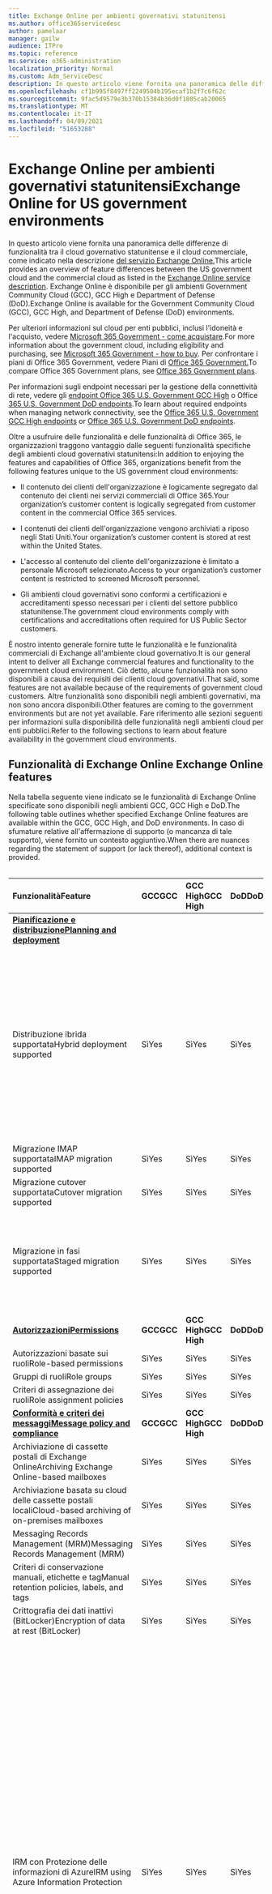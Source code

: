 ```yaml
---
title: Exchange Online per ambienti governativi statunitensi
ms.author: office365servicedesc
author: pamelaar
manager: gailw
audience: ITPro
ms.topic: reference
ms.service: o365-administration
localization_priority: Normal
ms.custom: Adm_ServiceDesc
description: In questo articolo viene fornita una panoramica delle differenze di funzionalità tra il cloud governativo statunitense e il cloud commerciale, come indicato nella descrizione del servizio Exchange Online.
ms.openlocfilehash: cf1b995f8497ff2249504b195ecaf1b2f7c6f62c
ms.sourcegitcommit: 9fac5d9579e3b370b15384b36d0f1805cab20065
ms.translationtype: MT
ms.contentlocale: it-IT
ms.lasthandoff: 04/09/2021
ms.locfileid: "51653288"
---
```

# <a name="exchange-online-for-us-government-environments"></a><span data-ttu-id="5e4b4-103">Exchange Online per ambienti governativi statunitensi</span><span class="sxs-lookup"><span data-stu-id="5e4b4-103">Exchange Online for US government environments</span></span>

<span data-ttu-id="5e4b4-104">In questo articolo viene fornita una panoramica delle differenze di funzionalità tra il cloud governativo statunitense e il cloud commerciale, come indicato nella descrizione [del servizio Exchange Online.](../../exchange-online-service-description/exchange-online-service-description.md)</span><span class="sxs-lookup"><span data-stu-id="5e4b4-104">This article provides an overview of feature differences between the US government cloud and the commercial cloud as listed in the [Exchange Online service description](../../exchange-online-service-description/exchange-online-service-description.md).</span></span> <span data-ttu-id="5e4b4-105">Exchange Online è disponibile per gli ambienti Government Community Cloud (GCC), GCC High e Department of Defense (DoD).</span><span class="sxs-lookup"><span data-stu-id="5e4b4-105">Exchange Online is available for the Government Community Cloud (GCC), GCC High, and Department of Defense (DoD) environments.</span></span>

<span data-ttu-id="5e4b4-106">Per ulteriori informazioni sul cloud per enti pubblici, inclusi l'idoneità e l'acquisto, vedere [Microsoft 365 Government - come acquistare](./microsoft-365-government-how-to-buy.md).</span><span class="sxs-lookup"><span data-stu-id="5e4b4-106">For more information about the government cloud, including eligibility and purchasing, see [Microsoft 365 Government - how to buy](./microsoft-365-government-how-to-buy.md).</span></span> <span data-ttu-id="5e4b4-107">Per confrontare i piani di Office 365 Government, vedere Piani di [Office 365 Government.](https://www.microsoft.com/microsoft-365/government/compare-office-365-government-plans?rtc=1#EligibilityRequirements)</span><span class="sxs-lookup"><span data-stu-id="5e4b4-107">To compare Office 365 Government plans, see [Office 365 Government plans](https://www.microsoft.com/microsoft-365/government/compare-office-365-government-plans?rtc=1#EligibilityRequirements).</span></span>

<span data-ttu-id="5e4b4-108">Per informazioni sugli endpoint necessari per la gestione della connettività di rete, vedere gli [endpoint Office 365 U.S. Government GCC High](/office365/enterprise/office-365-u-s-government-gcc-high-endpoints#sharepoint-online-and-onedrive-for-business) o Office [365 U.S. Government DoD endpoints](/office365/enterprise/office-365-u-s-government-dod-endpoints#sharepoint-online-and-onedrive-for-business).</span><span class="sxs-lookup"><span data-stu-id="5e4b4-108">To learn about required endpoints when managing network connectivity, see the [Office 365 U.S. Government GCC High endpoints](/office365/enterprise/office-365-u-s-government-gcc-high-endpoints#sharepoint-online-and-onedrive-for-business) or [Office 365 U.S. Government DoD endpoints](/office365/enterprise/office-365-u-s-government-dod-endpoints#sharepoint-online-and-onedrive-for-business).</span></span>

<span data-ttu-id="5e4b4-109">Oltre a usufruire delle funzionalità e delle funzionalità di Office 365, le organizzazioni traggono vantaggio dalle seguenti funzionalità specifiche degli ambienti cloud governativi statunitensi:</span><span class="sxs-lookup"><span data-stu-id="5e4b4-109">In addition to enjoying the features and capabilities of Office 365, organizations benefit from the following features unique to the US government cloud environments:</span></span>

- <span data-ttu-id="5e4b4-110">Il contenuto dei clienti dell'organizzazione è logicamente segregato dal contenuto dei clienti nei servizi commerciali di Office 365.</span><span class="sxs-lookup"><span data-stu-id="5e4b4-110">Your organization’s customer content is logically segregated from customer content in the commercial Office 365 services.</span></span>

- <span data-ttu-id="5e4b4-111">I contenuti dei clienti dell'organizzazione vengono archiviati a riposo negli Stati Uniti.</span><span class="sxs-lookup"><span data-stu-id="5e4b4-111">Your organization’s customer content is stored at rest within the United States.</span></span>

- <span data-ttu-id="5e4b4-112">L'accesso al contenuto del cliente dell'organizzazione è limitato a personale Microsoft selezionato.</span><span class="sxs-lookup"><span data-stu-id="5e4b4-112">Access to your organization’s customer content is restricted to screened Microsoft personnel.</span></span>

- <span data-ttu-id="5e4b4-113">Gli ambienti cloud governativi sono conformi a certificazioni e accreditamenti spesso necessari per i clienti del settore pubblico statunitense.</span><span class="sxs-lookup"><span data-stu-id="5e4b4-113">The government cloud environments comply with certifications and accreditations often required for US Public Sector customers.</span></span>

<span data-ttu-id="5e4b4-114">È nostro intento generale fornire tutte le funzionalità e le funzionalità commerciali di Exchange all'ambiente cloud governativo.</span><span class="sxs-lookup"><span data-stu-id="5e4b4-114">It is our general intent to deliver all Exchange commercial features and functionality to the government cloud environment.</span></span> <span data-ttu-id="5e4b4-115">Ciò detto, alcune funzionalità non sono disponibili a causa dei requisiti dei clienti cloud governativi.</span><span class="sxs-lookup"><span data-stu-id="5e4b4-115">That said, some features are not available because of the requirements of government cloud customers.</span></span> <span data-ttu-id="5e4b4-116">Altre funzionalità sono disponibili negli ambienti governativi, ma non sono ancora disponibili.</span><span class="sxs-lookup"><span data-stu-id="5e4b4-116">Other features are coming to the government environments but are not yet available.</span></span> <span data-ttu-id="5e4b4-117">Fare riferimento alle sezioni seguenti per informazioni sulla disponibilità delle funzionalità negli ambienti cloud per enti pubblici.</span><span class="sxs-lookup"><span data-stu-id="5e4b4-117">Refer to the following sections to learn about feature availability in the government cloud environments.</span></span>

## <a name="exchange-online-features"></a><span data-ttu-id="5e4b4-118">Funzionalità di Exchange Online </span><span class="sxs-lookup"><span data-stu-id="5e4b4-118">Exchange Online features</span></span>

<span data-ttu-id="5e4b4-119">Nella tabella seguente viene indicato se le funzionalità di Exchange Online specificate sono disponibili negli ambienti GCC, GCC High e DoD.</span><span class="sxs-lookup"><span data-stu-id="5e4b4-119">The following table outlines whether specified Exchange Online features are available within the GCC, GCC High, and DoD environments.</span></span> <span data-ttu-id="5e4b4-120">In caso di sfumature relative all'affermazione di supporto (o mancanza di tale supporto), viene fornito un contesto aggiuntivo.</span><span class="sxs-lookup"><span data-stu-id="5e4b4-120">When there are nuances regarding the statement of support (or lack thereof), additional context is provided.</span></span><br><br>

| <span data-ttu-id="5e4b4-121">Funzionalità</span><span class="sxs-lookup"><span data-stu-id="5e4b4-121">Feature</span></span> | <span data-ttu-id="5e4b4-122">GCC</span><span class="sxs-lookup"><span data-stu-id="5e4b4-122">GCC</span></span> | <span data-ttu-id="5e4b4-123">GCC High</span><span class="sxs-lookup"><span data-stu-id="5e4b4-123">GCC High</span></span> | <span data-ttu-id="5e4b4-124">DoD</span><span class="sxs-lookup"><span data-stu-id="5e4b4-124">DoD</span></span> | <span data-ttu-id="5e4b4-125">Considerazioni chiave</span><span class="sxs-lookup"><span data-stu-id="5e4b4-125">Key considerations</span></span> |
|:-----|:-----|:-----|:-----|:-----|
|<span data-ttu-id="5e4b4-126">**[Pianificazione e distribuzione](../../exchange-online-service-description/planning-and-deployment.md)**</span><span class="sxs-lookup"><span data-stu-id="5e4b4-126">**[Planning and deployment](../../exchange-online-service-description/planning-and-deployment.md)**</span></span>|||||
|<span data-ttu-id="5e4b4-127">Distribuzione ibrida supportata</span><span class="sxs-lookup"><span data-stu-id="5e4b4-127">Hybrid deployment supported</span></span>|<span data-ttu-id="5e4b4-128">Sì</span><span class="sxs-lookup"><span data-stu-id="5e4b4-128">Yes</span></span>|<span data-ttu-id="5e4b4-129">Sì</span><span class="sxs-lookup"><span data-stu-id="5e4b4-129">Yes</span></span>|<span data-ttu-id="5e4b4-130">Sì</span><span class="sxs-lookup"><span data-stu-id="5e4b4-130">Yes</span></span>|<span data-ttu-id="5e4b4-131">Per la coesistenza con Exchange Server locale, Microsoft richiede l'installazione di almeno un server Accesso client Exchange Server 2013 (o Exchange Server 2016).</span><span class="sxs-lookup"><span data-stu-id="5e4b4-131">For coexistence with Exchange Server on-premises, Microsoft requires installing at least one Exchange Server 2013 Client Access Server (or Exchange Server 2016.).</span></span> <span data-ttu-id="5e4b4-132">Exchange Server 2010 e versioni precedenti non sono supportati.</span><span class="sxs-lookup"><span data-stu-id="5e4b4-132">Exchange Server 2010 and earlier are not supported.</span></span>|
|<span data-ttu-id="5e4b4-133">Migrazione IMAP supportata</span><span class="sxs-lookup"><span data-stu-id="5e4b4-133">IMAP migration supported</span></span>|<span data-ttu-id="5e4b4-134">Sì</span><span class="sxs-lookup"><span data-stu-id="5e4b4-134">Yes</span></span>|<span data-ttu-id="5e4b4-135">Sì</span><span class="sxs-lookup"><span data-stu-id="5e4b4-135">Yes</span></span>|<span data-ttu-id="5e4b4-136">Sì</span><span class="sxs-lookup"><span data-stu-id="5e4b4-136">Yes</span></span>||
|<span data-ttu-id="5e4b4-137">Migrazione cutover supportata</span><span class="sxs-lookup"><span data-stu-id="5e4b4-137">Cutover migration supported</span></span>|<span data-ttu-id="5e4b4-138">Sì</span><span class="sxs-lookup"><span data-stu-id="5e4b4-138">Yes</span></span>|<span data-ttu-id="5e4b4-139">Sì</span><span class="sxs-lookup"><span data-stu-id="5e4b4-139">Yes</span></span>|<span data-ttu-id="5e4b4-140">Sì</span><span class="sxs-lookup"><span data-stu-id="5e4b4-140">Yes</span></span>||
|<span data-ttu-id="5e4b4-141">Migrazione in fasi supportata</span><span class="sxs-lookup"><span data-stu-id="5e4b4-141">Staged migration supported</span></span>|<span data-ttu-id="5e4b4-142">Sì</span><span class="sxs-lookup"><span data-stu-id="5e4b4-142">Yes</span></span>|<span data-ttu-id="5e4b4-143">Sì</span><span class="sxs-lookup"><span data-stu-id="5e4b4-143">Yes</span></span>|<span data-ttu-id="5e4b4-144">Sì</span><span class="sxs-lookup"><span data-stu-id="5e4b4-144">Yes</span></span>|<span data-ttu-id="5e4b4-145">La migrazione GSuite non è supportata per GCC High e DoD.</span><span class="sxs-lookup"><span data-stu-id="5e4b4-145">GSuite migration is not supported for GCC High and DoD.</span></span> <span data-ttu-id="5e4b4-146">Per ulteriori informazioni, vedere <a href="/exchange/mailbox-migration/perform-g-suite-migration">Perform a GSuite migration</a>.</span><span class="sxs-lookup"><span data-stu-id="5e4b4-146">For more information, see <a href="/exchange/mailbox-migration/perform-g-suite-migration">Perform a GSuite migration</a>.</span></span>|
|<span data-ttu-id="5e4b4-147">**[Autorizzazioni](../../exchange-online-service-description/permissions.md)**</span><span class="sxs-lookup"><span data-stu-id="5e4b4-147">**[Permissions](../../exchange-online-service-description/permissions.md)**</span></span>|<span data-ttu-id="5e4b4-148">**GCC**</span><span class="sxs-lookup"><span data-stu-id="5e4b4-148">**GCC**</span></span>|<span data-ttu-id="5e4b4-149">**GCC High**</span><span class="sxs-lookup"><span data-stu-id="5e4b4-149">**GCC High**</span></span>|<span data-ttu-id="5e4b4-150">**DoD**</span><span class="sxs-lookup"><span data-stu-id="5e4b4-150">**DoD**</span></span>|<span data-ttu-id="5e4b4-151">**Considerazioni chiave**</span><span class="sxs-lookup"><span data-stu-id="5e4b4-151">**Key considerations**</span></span>|
|<span data-ttu-id="5e4b4-152">Autorizzazioni basate sui ruoli</span><span class="sxs-lookup"><span data-stu-id="5e4b4-152">Role-based permissions</span></span>|<span data-ttu-id="5e4b4-153">Sì</span><span class="sxs-lookup"><span data-stu-id="5e4b4-153">Yes</span></span>|<span data-ttu-id="5e4b4-154">Sì</span><span class="sxs-lookup"><span data-stu-id="5e4b4-154">Yes</span></span>|<span data-ttu-id="5e4b4-155">Sì</span><span class="sxs-lookup"><span data-stu-id="5e4b4-155">Yes</span></span>||
|<span data-ttu-id="5e4b4-156">Gruppi di ruoli</span><span class="sxs-lookup"><span data-stu-id="5e4b4-156">Role groups</span></span>|<span data-ttu-id="5e4b4-157">Sì</span><span class="sxs-lookup"><span data-stu-id="5e4b4-157">Yes</span></span>|<span data-ttu-id="5e4b4-158">Sì</span><span class="sxs-lookup"><span data-stu-id="5e4b4-158">Yes</span></span>|<span data-ttu-id="5e4b4-159">Sì</span><span class="sxs-lookup"><span data-stu-id="5e4b4-159">Yes</span></span>||
|<span data-ttu-id="5e4b4-160">Criteri di assegnazione dei ruoli</span><span class="sxs-lookup"><span data-stu-id="5e4b4-160">Role assignment policies</span></span>|<span data-ttu-id="5e4b4-161">Sì</span><span class="sxs-lookup"><span data-stu-id="5e4b4-161">Yes</span></span>|<span data-ttu-id="5e4b4-162">Sì</span><span class="sxs-lookup"><span data-stu-id="5e4b4-162">Yes</span></span>|<span data-ttu-id="5e4b4-163">Sì</span><span class="sxs-lookup"><span data-stu-id="5e4b4-163">Yes</span></span>||
|<span data-ttu-id="5e4b4-164">**[Conformità e criteri dei messaggi](../../exchange-online-service-description/message-policy-and-compliance.md)**</span><span class="sxs-lookup"><span data-stu-id="5e4b4-164">**[Message policy and compliance](../../exchange-online-service-description/message-policy-and-compliance.md)**</span></span>|<span data-ttu-id="5e4b4-165">**GCC**</span><span class="sxs-lookup"><span data-stu-id="5e4b4-165">**GCC**</span></span>|<span data-ttu-id="5e4b4-166">**GCC High**</span><span class="sxs-lookup"><span data-stu-id="5e4b4-166">**GCC High**</span></span>|<span data-ttu-id="5e4b4-167">**DoD**</span><span class="sxs-lookup"><span data-stu-id="5e4b4-167">**DoD**</span></span>|<span data-ttu-id="5e4b4-168">**Considerazioni chiave**</span><span class="sxs-lookup"><span data-stu-id="5e4b4-168">**Key considerations**</span></span>|
|<span data-ttu-id="5e4b4-169">Archiviazione di cassette postali di Exchange Online</span><span class="sxs-lookup"><span data-stu-id="5e4b4-169">Archiving Exchange Online-based mailboxes</span></span>|<span data-ttu-id="5e4b4-170">Sì</span><span class="sxs-lookup"><span data-stu-id="5e4b4-170">Yes</span></span>|<span data-ttu-id="5e4b4-171">Sì</span><span class="sxs-lookup"><span data-stu-id="5e4b4-171">Yes</span></span>|<span data-ttu-id="5e4b4-172">Sì</span><span class="sxs-lookup"><span data-stu-id="5e4b4-172">Yes</span></span>||
|<span data-ttu-id="5e4b4-173">Archiviazione basata su cloud delle cassette postali locali</span><span class="sxs-lookup"><span data-stu-id="5e4b4-173">Cloud-based archiving of on-premises mailboxes</span></span>|<span data-ttu-id="5e4b4-174">Sì</span><span class="sxs-lookup"><span data-stu-id="5e4b4-174">Yes</span></span>|<span data-ttu-id="5e4b4-175">Sì</span><span class="sxs-lookup"><span data-stu-id="5e4b4-175">Yes</span></span>|<span data-ttu-id="5e4b4-176">Sì</span><span class="sxs-lookup"><span data-stu-id="5e4b4-176">Yes</span></span>||
|<span data-ttu-id="5e4b4-177">Messaging Records Management (MRM)</span><span class="sxs-lookup"><span data-stu-id="5e4b4-177">Messaging Records Management (MRM)</span></span> |<span data-ttu-id="5e4b4-178">Sì</span><span class="sxs-lookup"><span data-stu-id="5e4b4-178">Yes</span></span>|<span data-ttu-id="5e4b4-179">Sì</span><span class="sxs-lookup"><span data-stu-id="5e4b4-179">Yes</span></span>|<span data-ttu-id="5e4b4-180">Sì</span><span class="sxs-lookup"><span data-stu-id="5e4b4-180">Yes</span></span>||
|<span data-ttu-id="5e4b4-181">Criteri di conservazione manuali, etichette e tag</span><span class="sxs-lookup"><span data-stu-id="5e4b4-181">Manual retention policies, labels, and tags</span></span> |<span data-ttu-id="5e4b4-182">Sì</span><span class="sxs-lookup"><span data-stu-id="5e4b4-182">Yes</span></span>|<span data-ttu-id="5e4b4-183">Sì</span><span class="sxs-lookup"><span data-stu-id="5e4b4-183">Yes</span></span>|<span data-ttu-id="5e4b4-184">Sì</span><span class="sxs-lookup"><span data-stu-id="5e4b4-184">Yes</span></span>||
|<span data-ttu-id="5e4b4-185">Crittografia dei dati inattivi (BitLocker)</span><span class="sxs-lookup"><span data-stu-id="5e4b4-185">Encryption of data at rest (BitLocker)</span></span>|<span data-ttu-id="5e4b4-186">Sì</span><span class="sxs-lookup"><span data-stu-id="5e4b4-186">Yes</span></span>|<span data-ttu-id="5e4b4-187">Sì</span><span class="sxs-lookup"><span data-stu-id="5e4b4-187">Yes</span></span>|<span data-ttu-id="5e4b4-188">Sì</span><span class="sxs-lookup"><span data-stu-id="5e4b4-188">Yes</span></span>||
|<span data-ttu-id="5e4b4-189">IRM con Protezione delle informazioni di Azure</span><span class="sxs-lookup"><span data-stu-id="5e4b4-189">IRM using Azure Information Protection</span></span>|<span data-ttu-id="5e4b4-190">Sì</span><span class="sxs-lookup"><span data-stu-id="5e4b4-190">Yes</span></span>|<span data-ttu-id="5e4b4-191">Sì</span><span class="sxs-lookup"><span data-stu-id="5e4b4-191">Yes</span></span>|<span data-ttu-id="5e4b4-192">Sì</span><span class="sxs-lookup"><span data-stu-id="5e4b4-192">Yes</span></span>|<span data-ttu-id="5e4b4-193">Per ulteriori informazioni sulle limitazioni di AIP in GCC High e DoD, vedere Descrizione del servizio per enti pubblici di <a href="/enterprise-mobility-security/solutions/ems-aip-premium-govt-service-description">Azure Information Protection Premium.</a></span><span class="sxs-lookup"><span data-stu-id="5e4b4-193">For more information regarding limitations of AIP in GCC High and DoD, see <a href="/enterprise-mobility-security/solutions/ems-aip-premium-govt-service-description">Azure Information Protection Premium Government Service Description</a>.</span></span><br><br><span data-ttu-id="5e4b4-194">Azure Information Protection non è incluso in G1/F3, ma può essere acquistato come componente aggiuntivo separato e abiliterà le funzionalità di Information Rights Management (IRM) supportate.</span><span class="sxs-lookup"><span data-stu-id="5e4b4-194">Azure Information Protection is not included in G1/F3, but it can be purchased as a separate add-on and will enable the supported Information Rights Management (IRM) features.</span></span> <span data-ttu-id="5e4b4-195">Alcune funzionalità di Azure Information Protection richiedono un abbonamento a Office 365 ProPlus, che non è incluso in Office 365 Government G1 o Office 365 Government F3.</span><span class="sxs-lookup"><span data-stu-id="5e4b4-195">Some Azure Information Protection features require a subscription to Office 365 ProPlus, which is not included with Office 365 Government G1 or Office 365 Government F3.</span></span>|
|<span data-ttu-id="5e4b4-196">IRM mediante Windows Server AD RMS</span><span class="sxs-lookup"><span data-stu-id="5e4b4-196">IRM using Windows Server AD RMS</span></span>|<span data-ttu-id="5e4b4-197">Sì</span><span class="sxs-lookup"><span data-stu-id="5e4b4-197">Yes</span></span>|<span data-ttu-id="5e4b4-198">Sì</span><span class="sxs-lookup"><span data-stu-id="5e4b4-198">Yes</span></span>|<span data-ttu-id="5e4b4-199">Sì</span><span class="sxs-lookup"><span data-stu-id="5e4b4-199">Yes</span></span>|<span data-ttu-id="5e4b4-200">Windows Server AD RMS è un server locale che deve essere acquistato e gestito separatamente per abilitare le funzionalità IRM supportate.</span><span class="sxs-lookup"><span data-stu-id="5e4b4-200">Windows Server AD RMS is an on-premises server that must be purchased and managed separately to enable the supported IRM features.</span></span>|
|<span data-ttu-id="5e4b4-201">Crittografia dei messaggi di Office 365</span><span class="sxs-lookup"><span data-stu-id="5e4b4-201">Office 365 Message Encryption</span></span>|<span data-ttu-id="5e4b4-202">Sì</span><span class="sxs-lookup"><span data-stu-id="5e4b4-202">Yes</span></span>|<span data-ttu-id="5e4b4-203">Sì</span><span class="sxs-lookup"><span data-stu-id="5e4b4-203">Yes</span></span>|<span data-ttu-id="5e4b4-204">Sì</span><span class="sxs-lookup"><span data-stu-id="5e4b4-204">Yes</span></span>|<span data-ttu-id="5e4b4-205">Vedere Il comportamento della crittografia dei messaggi di Office 365 attraverso i limiti [GCC High/DoD](#office-365-message-encryptionbehavior-across-gcc-highdod-boundary) in questo articolo e Caratteristiche univoche della crittografia dei messaggi di <a href="/microsoft-365/compliance/ome-version-comparison#unique-characteristics-of-office-365-message-encryption-in-a-gcc-high-deployment">Office 365 in</a>una distribuzione GCC High , che documenta le sfumature comportamentali della crittografia dei messaggi di Office 365 quando si inviano messaggi tra utenti GCC High/DoD e non GCC High/DoD.</span><span class="sxs-lookup"><span data-stu-id="5e4b4-205">See [Office 365 Message Encryption behavior across GCC High/DoD boundary](#office-365-message-encryptionbehavior-across-gcc-highdod-boundary) in this article and <a href="/microsoft-365/compliance/ome-version-comparison#unique-characteristics-of-office-365-message-encryption-in-a-gcc-high-deployment">Unique characteristics of Office 365 Message Encryption in a GCC High deployment</a>, which document behavioral nuances of Office 365 Message Encryption when sending messages between GCC High/DoD and non-GCC High/DoD users.</span></span>|
|<span data-ttu-id="5e4b4-206">Customer Key</span><span class="sxs-lookup"><span data-stu-id="5e4b4-206">Customer Key</span></span>|<span data-ttu-id="5e4b4-207">Sì</span><span class="sxs-lookup"><span data-stu-id="5e4b4-207">Yes</span></span>|<span data-ttu-id="5e4b4-208">Sì</span><span class="sxs-lookup"><span data-stu-id="5e4b4-208">Yes</span></span>|<span data-ttu-id="5e4b4-209">Sì</span><span class="sxs-lookup"><span data-stu-id="5e4b4-209">Yes</span></span>|<span data-ttu-id="5e4b4-210">Richiede il piano di servizio G5.</span><span class="sxs-lookup"><span data-stu-id="5e4b4-210">Requires G5 service plan.</span></span>|
|<span data-ttu-id="5e4b4-211">S/MIME</span><span class="sxs-lookup"><span data-stu-id="5e4b4-211">S/MIME</span></span>|<span data-ttu-id="5e4b4-212">Sì</span><span class="sxs-lookup"><span data-stu-id="5e4b4-212">Yes</span></span>|<span data-ttu-id="5e4b4-213">Sì</span><span class="sxs-lookup"><span data-stu-id="5e4b4-213">Yes</span></span>|<span data-ttu-id="5e4b4-214">Sì</span><span class="sxs-lookup"><span data-stu-id="5e4b4-214">Yes</span></span>||
|<span data-ttu-id="5e4b4-215">Archiviazione sul posto e conservazione per controversia legale</span><span class="sxs-lookup"><span data-stu-id="5e4b4-215">In-Place Hold and Litigation Hold</span></span>|<span data-ttu-id="5e4b4-216">Sì</span><span class="sxs-lookup"><span data-stu-id="5e4b4-216">Yes</span></span>|<span data-ttu-id="5e4b4-217">Sì</span><span class="sxs-lookup"><span data-stu-id="5e4b4-217">Yes</span></span>|<span data-ttu-id="5e4b4-218">Sì</span><span class="sxs-lookup"><span data-stu-id="5e4b4-218">Yes</span></span>|<span data-ttu-id="5e4b4-219">Richiede il piano di servizio G3 o G5.</span><span class="sxs-lookup"><span data-stu-id="5e4b4-219">Requires G3 or G5 service plan.</span></span>|
|<span data-ttu-id="5e4b4-220">eDiscovery sul posto</span><span class="sxs-lookup"><span data-stu-id="5e4b4-220">In-Place eDiscovery</span></span>|<span data-ttu-id="5e4b4-221">Sì</span><span class="sxs-lookup"><span data-stu-id="5e4b4-221">Yes</span></span>|<span data-ttu-id="5e4b4-222">Sì</span><span class="sxs-lookup"><span data-stu-id="5e4b4-222">Yes</span></span>|<span data-ttu-id="5e4b4-223">Sì</span><span class="sxs-lookup"><span data-stu-id="5e4b4-223">Yes</span></span>||
|<span data-ttu-id="5e4b4-224">Regole del flusso di posta</span><span class="sxs-lookup"><span data-stu-id="5e4b4-224">Mail flow rules</span></span>|<span data-ttu-id="5e4b4-225">Sì</span><span class="sxs-lookup"><span data-stu-id="5e4b4-225">Yes</span></span>|<span data-ttu-id="5e4b4-226">Sì</span><span class="sxs-lookup"><span data-stu-id="5e4b4-226">Yes</span></span>|<span data-ttu-id="5e4b4-227">Sì</span><span class="sxs-lookup"><span data-stu-id="5e4b4-227">Yes</span></span>||
|<span data-ttu-id="5e4b4-228">Prevenzione della perdita di dati</span><span class="sxs-lookup"><span data-stu-id="5e4b4-228">Data loss prevention</span></span>|<span data-ttu-id="5e4b4-229">Sì</span><span class="sxs-lookup"><span data-stu-id="5e4b4-229">Yes</span></span>|<span data-ttu-id="5e4b4-230">Sì</span><span class="sxs-lookup"><span data-stu-id="5e4b4-230">Yes</span></span>|<span data-ttu-id="5e4b4-231">Sì</span><span class="sxs-lookup"><span data-stu-id="5e4b4-231">Yes</span></span>|<span data-ttu-id="5e4b4-232">Richiede il piano di servizio G3 o G5.</span><span class="sxs-lookup"><span data-stu-id="5e4b4-232">Requires G3 or G5 service plan.</span></span>|
|<span data-ttu-id="5e4b4-233">Inserimento nel journal</span><span class="sxs-lookup"><span data-stu-id="5e4b4-233">Journaling</span></span>|<span data-ttu-id="5e4b4-234">Sì</span><span class="sxs-lookup"><span data-stu-id="5e4b4-234">Yes</span></span>|<span data-ttu-id="5e4b4-235">Sì</span><span class="sxs-lookup"><span data-stu-id="5e4b4-235">Yes</span></span>|<span data-ttu-id="5e4b4-236">Sì</span><span class="sxs-lookup"><span data-stu-id="5e4b4-236">Yes</span></span>||
|<span data-ttu-id="5e4b4-237">**[Protezione dalla posta indesiderata e antimalware](../../exchange-online-service-description/anti-spam-and-anti-malware-protection.md)**</span><span class="sxs-lookup"><span data-stu-id="5e4b4-237">**[Anti-spam and anti-malware protection](../../exchange-online-service-description/anti-spam-and-anti-malware-protection.md)**</span></span>|<span data-ttu-id="5e4b4-238">**GCC**</span><span class="sxs-lookup"><span data-stu-id="5e4b4-238">**GCC**</span></span>|<span data-ttu-id="5e4b4-239">**GCC High**</span><span class="sxs-lookup"><span data-stu-id="5e4b4-239">**GCC High**</span></span>|<span data-ttu-id="5e4b4-240">**DoD**</span><span class="sxs-lookup"><span data-stu-id="5e4b4-240">**DoD**</span></span>|<span data-ttu-id="5e4b4-241">**Considerazioni chiave**</span><span class="sxs-lookup"><span data-stu-id="5e4b4-241">**Key considerations**</span></span>|
|<span data-ttu-id="5e4b4-242">Protezione da posta indesiderata integrata</span><span class="sxs-lookup"><span data-stu-id="5e4b4-242">Built-in anti-spam protection</span></span>|<span data-ttu-id="5e4b4-243">Sì</span><span class="sxs-lookup"><span data-stu-id="5e4b4-243">Yes</span></span>|<span data-ttu-id="5e4b4-244">Sì</span><span class="sxs-lookup"><span data-stu-id="5e4b4-244">Yes</span></span>|<span data-ttu-id="5e4b4-245">Sì</span><span class="sxs-lookup"><span data-stu-id="5e4b4-245">Yes</span></span>||
|<span data-ttu-id="5e4b4-246">Customize anti-spam policies</span><span class="sxs-lookup"><span data-stu-id="5e4b4-246">Customize anti-spam policies</span></span>|<span data-ttu-id="5e4b4-247">Sì</span><span class="sxs-lookup"><span data-stu-id="5e4b4-247">Yes</span></span>|<span data-ttu-id="5e4b4-248">Sì</span><span class="sxs-lookup"><span data-stu-id="5e4b4-248">Yes</span></span>|<span data-ttu-id="5e4b4-249">Sì</span><span class="sxs-lookup"><span data-stu-id="5e4b4-249">Yes</span></span>||
|<span data-ttu-id="5e4b4-250">Protezione antimalware integrata</span><span class="sxs-lookup"><span data-stu-id="5e4b4-250">Built-in anti-malware protection</span></span>|<span data-ttu-id="5e4b4-251">Sì</span><span class="sxs-lookup"><span data-stu-id="5e4b4-251">Yes</span></span>|<span data-ttu-id="5e4b4-252">Sì</span><span class="sxs-lookup"><span data-stu-id="5e4b4-252">Yes</span></span>|<span data-ttu-id="5e4b4-253">Sì</span><span class="sxs-lookup"><span data-stu-id="5e4b4-253">Yes</span></span>||
|<span data-ttu-id="5e4b4-254">Customize anti-malware policies</span><span class="sxs-lookup"><span data-stu-id="5e4b4-254">Customize anti-malware policies</span></span>|<span data-ttu-id="5e4b4-255">Sì</span><span class="sxs-lookup"><span data-stu-id="5e4b4-255">Yes</span></span>|<span data-ttu-id="5e4b4-256">Sì</span><span class="sxs-lookup"><span data-stu-id="5e4b4-256">Yes</span></span>|<span data-ttu-id="5e4b4-257">Sì</span><span class="sxs-lookup"><span data-stu-id="5e4b4-257">Yes</span></span>||
|<span data-ttu-id="5e4b4-258">Quarantena - gestione da parte dell'amministrazione</span><span class="sxs-lookup"><span data-stu-id="5e4b4-258">Quarantine - administrator management</span></span>|<span data-ttu-id="5e4b4-259">Sì</span><span class="sxs-lookup"><span data-stu-id="5e4b4-259">Yes</span></span>|<span data-ttu-id="5e4b4-260">Sì</span><span class="sxs-lookup"><span data-stu-id="5e4b4-260">Yes</span></span>|<span data-ttu-id="5e4b4-261">Sì</span><span class="sxs-lookup"><span data-stu-id="5e4b4-261">Yes</span></span>||
|<span data-ttu-id="5e4b4-262">Quarantena - autogestione dell'utente finale</span><span class="sxs-lookup"><span data-stu-id="5e4b4-262">Quarantine - end-user self-management</span></span>|<span data-ttu-id="5e4b4-263">Sì</span><span class="sxs-lookup"><span data-stu-id="5e4b4-263">Yes</span></span>|<span data-ttu-id="5e4b4-264">Sì</span><span class="sxs-lookup"><span data-stu-id="5e4b4-264">Yes</span></span>|<span data-ttu-id="5e4b4-265">Sì</span><span class="sxs-lookup"><span data-stu-id="5e4b4-265">Yes</span></span>||
|<span data-ttu-id="5e4b4-266">Microsoft Defender per Office 365</span><span class="sxs-lookup"><span data-stu-id="5e4b4-266">Microsoft Defender for Office 365</span></span>|<span data-ttu-id="5e4b4-267">Sì</span><span class="sxs-lookup"><span data-stu-id="5e4b4-267">Yes</span></span>|<span data-ttu-id="5e4b4-268">Sì</span><span class="sxs-lookup"><span data-stu-id="5e4b4-268">Yes</span></span>|<span data-ttu-id="5e4b4-269">Sì</span><span class="sxs-lookup"><span data-stu-id="5e4b4-269">Yes</span></span>|<span data-ttu-id="5e4b4-270">Richiede il piano del servizio G5 (o l'acquisto di componenti aggiuntivi).</span><span class="sxs-lookup"><span data-stu-id="5e4b4-270">Requires G5 Service plan (or purchase of add-on).</span></span><br><br><span data-ttu-id="5e4b4-271">Anti-phishing per la rappresentazione di utenti e domini e l'intelligence spoofing non sono ancora disponibili in GCC High e DoD.</span><span class="sxs-lookup"><span data-stu-id="5e4b4-271">Anti-phishing for user and domain impersonation and spoof intelligence are not yet available in GCC High and DoD.</span></span>|
|<span data-ttu-id="5e4b4-272">**[Flusso di posta](../../exchange-online-service-description/mail-flow.md)**</span><span class="sxs-lookup"><span data-stu-id="5e4b4-272">**[Mail flow](../../exchange-online-service-description/mail-flow.md)**</span></span>|<span data-ttu-id="5e4b4-273">**GCC**</span><span class="sxs-lookup"><span data-stu-id="5e4b4-273">**GCC**</span></span>|<span data-ttu-id="5e4b4-274">**GCC High**</span><span class="sxs-lookup"><span data-stu-id="5e4b4-274">**GCC High**</span></span>|<span data-ttu-id="5e4b4-275">**DoD**</span><span class="sxs-lookup"><span data-stu-id="5e4b4-275">**DoD**</span></span>|<span data-ttu-id="5e4b4-276">**Considerazioni chiave**</span><span class="sxs-lookup"><span data-stu-id="5e4b4-276">**Key considerations**</span></span>|
|<span data-ttu-id="5e4b4-277">Routing personalizzato della posta in uscita</span><span class="sxs-lookup"><span data-stu-id="5e4b4-277">Custom routing of outbound mail</span></span>|<span data-ttu-id="5e4b4-278">Sì</span><span class="sxs-lookup"><span data-stu-id="5e4b4-278">Yes</span></span>|<span data-ttu-id="5e4b4-279">Sì</span><span class="sxs-lookup"><span data-stu-id="5e4b4-279">Yes</span></span>|<span data-ttu-id="5e4b4-280">Sì</span><span class="sxs-lookup"><span data-stu-id="5e4b4-280">Yes</span></span>||
|<span data-ttu-id="5e4b4-281">Secure messaging with a trusted partner</span><span class="sxs-lookup"><span data-stu-id="5e4b4-281">Secure messaging with a trusted partner</span></span>|<span data-ttu-id="5e4b4-282">Sì</span><span class="sxs-lookup"><span data-stu-id="5e4b4-282">Yes</span></span>|<span data-ttu-id="5e4b4-283">Sì</span><span class="sxs-lookup"><span data-stu-id="5e4b4-283">Yes</span></span>|<span data-ttu-id="5e4b4-284">Sì</span><span class="sxs-lookup"><span data-stu-id="5e4b4-284">Yes</span></span>||
|<span data-ttu-id="5e4b4-285">Conditional mail routing</span><span class="sxs-lookup"><span data-stu-id="5e4b4-285">Conditional mail routing</span></span>|<span data-ttu-id="5e4b4-286">Sì</span><span class="sxs-lookup"><span data-stu-id="5e4b4-286">Yes</span></span>|<span data-ttu-id="5e4b4-287">Sì</span><span class="sxs-lookup"><span data-stu-id="5e4b4-287">Yes</span></span>|<span data-ttu-id="5e4b4-288">Sì</span><span class="sxs-lookup"><span data-stu-id="5e4b4-288">Yes</span></span>||
|<span data-ttu-id="5e4b4-289">Aggiunta di un partner a un elenco di indirizzi attendibili in ingresso</span><span class="sxs-lookup"><span data-stu-id="5e4b4-289">Adding a partner to an inbound safe list</span></span>|<span data-ttu-id="5e4b4-290">Sì</span><span class="sxs-lookup"><span data-stu-id="5e4b4-290">Yes</span></span>|<span data-ttu-id="5e4b4-291">Sì</span><span class="sxs-lookup"><span data-stu-id="5e4b4-291">Yes</span></span>|<span data-ttu-id="5e4b4-292">Sì</span><span class="sxs-lookup"><span data-stu-id="5e4b4-292">Yes</span></span>||
|<span data-ttu-id="5e4b4-293">Routing posta ibrida</span><span class="sxs-lookup"><span data-stu-id="5e4b4-293">Hybrid email routing</span></span>|<span data-ttu-id="5e4b4-294">Sì</span><span class="sxs-lookup"><span data-stu-id="5e4b4-294">Yes</span></span>|<span data-ttu-id="5e4b4-295">Sì</span><span class="sxs-lookup"><span data-stu-id="5e4b4-295">Yes</span></span>|<span data-ttu-id="5e4b4-296">Sì</span><span class="sxs-lookup"><span data-stu-id="5e4b4-296">Yes</span></span>||
|<span data-ttu-id="5e4b4-297">**[Destinatari](../../exchange-online-service-description/recipients.md)**</span><span class="sxs-lookup"><span data-stu-id="5e4b4-297">**[Recipients](../../exchange-online-service-description/recipients.md)**</span></span>|<span data-ttu-id="5e4b4-298">**GCC**</span><span class="sxs-lookup"><span data-stu-id="5e4b4-298">**GCC**</span></span>|<span data-ttu-id="5e4b4-299">**GCC High**</span><span class="sxs-lookup"><span data-stu-id="5e4b4-299">**GCC High**</span></span>|<span data-ttu-id="5e4b4-300">**DoD**</span><span class="sxs-lookup"><span data-stu-id="5e4b4-300">**DoD**</span></span>|<span data-ttu-id="5e4b4-301">**Considerazioni chiave**</span><span class="sxs-lookup"><span data-stu-id="5e4b4-301">**Key considerations**</span></span>|
|<span data-ttu-id="5e4b4-302">Avvisi di capacità</span><span class="sxs-lookup"><span data-stu-id="5e4b4-302">Capacity alerts</span></span>|<span data-ttu-id="5e4b4-303">Sì</span><span class="sxs-lookup"><span data-stu-id="5e4b4-303">Yes</span></span>|<span data-ttu-id="5e4b4-304">Sì</span><span class="sxs-lookup"><span data-stu-id="5e4b4-304">Yes</span></span>|<span data-ttu-id="5e4b4-305">Sì</span><span class="sxs-lookup"><span data-stu-id="5e4b4-305">Yes</span></span>||
|<span data-ttu-id="5e4b4-306">Messaggi secondari</span><span class="sxs-lookup"><span data-stu-id="5e4b4-306">Clutter</span></span>|<span data-ttu-id="5e4b4-307">Sì</span><span class="sxs-lookup"><span data-stu-id="5e4b4-307">Yes</span></span>|<span data-ttu-id="5e4b4-308">Sì</span><span class="sxs-lookup"><span data-stu-id="5e4b4-308">Yes</span></span>|<span data-ttu-id="5e4b4-309">Sì</span><span class="sxs-lookup"><span data-stu-id="5e4b4-309">Yes</span></span>||
|<span data-ttu-id="5e4b4-310">Suggerimenti messaggio</span><span class="sxs-lookup"><span data-stu-id="5e4b4-310">MailTips</span></span>|<span data-ttu-id="5e4b4-311">Sì</span><span class="sxs-lookup"><span data-stu-id="5e4b4-311">Yes</span></span>|<span data-ttu-id="5e4b4-312">Sì</span><span class="sxs-lookup"><span data-stu-id="5e4b4-312">Yes</span></span>|<span data-ttu-id="5e4b4-313">Sì</span><span class="sxs-lookup"><span data-stu-id="5e4b4-313">Yes</span></span>||
|<span data-ttu-id="5e4b4-314">Accesso delegato</span><span class="sxs-lookup"><span data-stu-id="5e4b4-314">Delegate access</span></span>|<span data-ttu-id="5e4b4-315">Sì</span><span class="sxs-lookup"><span data-stu-id="5e4b4-315">Yes</span></span>|<span data-ttu-id="5e4b4-316">Sì</span><span class="sxs-lookup"><span data-stu-id="5e4b4-316">Yes</span></span>|<span data-ttu-id="5e4b4-317">Sì</span><span class="sxs-lookup"><span data-stu-id="5e4b4-317">Yes</span></span>||
|<span data-ttu-id="5e4b4-318">Regole di Posta in arrivo</span><span class="sxs-lookup"><span data-stu-id="5e4b4-318">Inbox rules</span></span>|<span data-ttu-id="5e4b4-319">Sì</span><span class="sxs-lookup"><span data-stu-id="5e4b4-319">Yes</span></span>|<span data-ttu-id="5e4b4-320">Sì</span><span class="sxs-lookup"><span data-stu-id="5e4b4-320">Yes</span></span>|<span data-ttu-id="5e4b4-321">Sì</span><span class="sxs-lookup"><span data-stu-id="5e4b4-321">Yes</span></span>||
|<span data-ttu-id="5e4b4-322">Account connessi</span><span class="sxs-lookup"><span data-stu-id="5e4b4-322">Connected accounts</span></span>|<span data-ttu-id="5e4b4-323">Sì</span><span class="sxs-lookup"><span data-stu-id="5e4b4-323">Yes</span></span>|<span data-ttu-id="5e4b4-324">No</span><span class="sxs-lookup"><span data-stu-id="5e4b4-324">No</span></span>|<span data-ttu-id="5e4b4-325">No</span><span class="sxs-lookup"><span data-stu-id="5e4b4-325">No</span></span>|<span data-ttu-id="5e4b4-326">Questa funzionalità non è supportata in GCC High o DoD a causa di restrizioni sulle connessioni in uscita a servizi di terze parti.</span><span class="sxs-lookup"><span data-stu-id="5e4b4-326">This feature is not supported in GCC High or DoD due to restrictions on outbound connections to third-party services.</span></span> <span data-ttu-id="5e4b4-327">Per ulteriori informazioni sulle funzionalità influenzate, vedere [Connettività con servizi di terze parti](#connectivity-with-third-party-services) in questo articolo.</span><span class="sxs-lookup"><span data-stu-id="5e4b4-327">For more information about features impacted, see [Connectivity with third-party services](#connectivity-with-third-party-services) in this article.</span></span>|
|<span data-ttu-id="5e4b4-328">Cassette postali inattive</span><span class="sxs-lookup"><span data-stu-id="5e4b4-328">Inactive mailboxes</span></span>|<span data-ttu-id="5e4b4-329">Sì</span><span class="sxs-lookup"><span data-stu-id="5e4b4-329">Yes</span></span>|<span data-ttu-id="5e4b4-330">Sì</span><span class="sxs-lookup"><span data-stu-id="5e4b4-330">Yes</span></span>|<span data-ttu-id="5e4b4-331">Sì</span><span class="sxs-lookup"><span data-stu-id="5e4b4-331">Yes</span></span>|<span data-ttu-id="5e4b4-332">Richiede il piano di servizio G3 o G5.</span><span class="sxs-lookup"><span data-stu-id="5e4b4-332">Requires G3 or G5 service plan.</span></span>|
|<span data-ttu-id="5e4b4-333">Rubrica offline</span><span class="sxs-lookup"><span data-stu-id="5e4b4-333">Offline address book</span></span>|<span data-ttu-id="5e4b4-334">Sì</span><span class="sxs-lookup"><span data-stu-id="5e4b4-334">Yes</span></span>|<span data-ttu-id="5e4b4-335">Sì</span><span class="sxs-lookup"><span data-stu-id="5e4b4-335">Yes</span></span>|<span data-ttu-id="5e4b4-336">Sì</span><span class="sxs-lookup"><span data-stu-id="5e4b4-336">Yes</span></span>||
|<span data-ttu-id="5e4b4-337">Criteri delle rubriche</span><span class="sxs-lookup"><span data-stu-id="5e4b4-337">Address book policies</span></span>|<span data-ttu-id="5e4b4-338">Sì</span><span class="sxs-lookup"><span data-stu-id="5e4b4-338">Yes</span></span>|<span data-ttu-id="5e4b4-339">Sì</span><span class="sxs-lookup"><span data-stu-id="5e4b4-339">Yes</span></span>|<span data-ttu-id="5e4b4-340">Sì</span><span class="sxs-lookup"><span data-stu-id="5e4b4-340">Yes</span></span>||
|<span data-ttu-id="5e4b4-341">Rubrica gerarchica</span><span class="sxs-lookup"><span data-stu-id="5e4b4-341">Hierarchical address book</span></span>|<span data-ttu-id="5e4b4-342">Sì</span><span class="sxs-lookup"><span data-stu-id="5e4b4-342">Yes</span></span>|<span data-ttu-id="5e4b4-343">Sì</span><span class="sxs-lookup"><span data-stu-id="5e4b4-343">Yes</span></span>|<span data-ttu-id="5e4b4-344">Sì</span><span class="sxs-lookup"><span data-stu-id="5e4b4-344">Yes</span></span>||
|<span data-ttu-id="5e4b4-345">Elenchi indirizzi ed elenco indirizzi globale</span><span class="sxs-lookup"><span data-stu-id="5e4b4-345">Address lists and global address list</span></span>|<span data-ttu-id="5e4b4-346">Sì</span><span class="sxs-lookup"><span data-stu-id="5e4b4-346">Yes</span></span>|<span data-ttu-id="5e4b4-347">Sì</span><span class="sxs-lookup"><span data-stu-id="5e4b4-347">Yes</span></span>|<span data-ttu-id="5e4b4-348">Sì</span><span class="sxs-lookup"><span data-stu-id="5e4b4-348">Yes</span></span>||
|<span data-ttu-id="5e4b4-349">Gruppi di Office 365</span><span class="sxs-lookup"><span data-stu-id="5e4b4-349">Office 365 Groups</span></span>|<span data-ttu-id="5e4b4-350">Sì</span><span class="sxs-lookup"><span data-stu-id="5e4b4-350">Yes</span></span>|<span data-ttu-id="5e4b4-351">Sì</span><span class="sxs-lookup"><span data-stu-id="5e4b4-351">Yes</span></span>|<span data-ttu-id="5e4b4-352">Sì</span><span class="sxs-lookup"><span data-stu-id="5e4b4-352">Yes</span></span>|<span data-ttu-id="5e4b4-353">L'accesso guest ai gruppi di Office 365 non è supportato negli ambienti GCC High e DoD.</span><span class="sxs-lookup"><span data-stu-id="5e4b4-353">Guest access to Office 365 groups is not supported in GCC High and DoD environments.</span></span> <span data-ttu-id="5e4b4-354">Per ulteriori informazioni, vedere <a href="/azure/azure-government/documentation-government-services-securityandidentity">Azure Government Security + Identity.</a></span><span class="sxs-lookup"><span data-stu-id="5e4b4-354">For more information, see <a href="/azure/azure-government/documentation-government-services-securityandidentity">Azure Government Security + Identity</a>.</span></span>|
|<span data-ttu-id="5e4b4-355">Gruppi di distribuzione</span><span class="sxs-lookup"><span data-stu-id="5e4b4-355">Distribution Groups</span></span>|<span data-ttu-id="5e4b4-356">Sì</span><span class="sxs-lookup"><span data-stu-id="5e4b4-356">Yes</span></span>|<span data-ttu-id="5e4b4-357">Sì</span><span class="sxs-lookup"><span data-stu-id="5e4b4-357">Yes</span></span>|<span data-ttu-id="5e4b4-358">Sì</span><span class="sxs-lookup"><span data-stu-id="5e4b4-358">Yes</span></span>||
|<span data-ttu-id="5e4b4-359">Contatti esterni (globali)</span><span class="sxs-lookup"><span data-stu-id="5e4b4-359">External contacts (global)</span></span>|<span data-ttu-id="5e4b4-360">Sì</span><span class="sxs-lookup"><span data-stu-id="5e4b4-360">Yes</span></span>|<span data-ttu-id="5e4b4-361">Sì</span><span class="sxs-lookup"><span data-stu-id="5e4b4-361">Yes</span></span>|<span data-ttu-id="5e4b4-362">Sì</span><span class="sxs-lookup"><span data-stu-id="5e4b4-362">Yes</span></span>|<span data-ttu-id="5e4b4-363">Soggetto a limitazioni di collaborazione tra organizzazioni in ambienti GCC High e DoD.</span><span class="sxs-lookup"><span data-stu-id="5e4b4-363">Subject to org-relationship collaboration limitations in GCC High and DoD environments.</span></span> |
|<span data-ttu-id="5e4b4-364">Collegamento dei contatti con i social network</span><span class="sxs-lookup"><span data-stu-id="5e4b4-364">Contact linking with social networks</span></span>|<span data-ttu-id="5e4b4-365">Sì</span><span class="sxs-lookup"><span data-stu-id="5e4b4-365">Yes</span></span>|<span data-ttu-id="5e4b4-366">No</span><span class="sxs-lookup"><span data-stu-id="5e4b4-366">No</span></span>|<span data-ttu-id="5e4b4-367">No</span><span class="sxs-lookup"><span data-stu-id="5e4b4-367">No</span></span>|<span data-ttu-id="5e4b4-368">Questa funzionalità non è supportata in GCC High o DoD.</span><span class="sxs-lookup"><span data-stu-id="5e4b4-368">This feature is not supported in GCC High or DoD.</span></span>|
|<span data-ttu-id="5e4b4-369">Cassette postali per le risorse</span><span class="sxs-lookup"><span data-stu-id="5e4b4-369">Resource mailboxes</span></span>|<span data-ttu-id="5e4b4-370">Sì</span><span class="sxs-lookup"><span data-stu-id="5e4b4-370">Yes</span></span>|<span data-ttu-id="5e4b4-371">Sì</span><span class="sxs-lookup"><span data-stu-id="5e4b4-371">Yes</span></span>|<span data-ttu-id="5e4b4-372">Sì</span><span class="sxs-lookup"><span data-stu-id="5e4b4-372">Yes</span></span>||
|<span data-ttu-id="5e4b4-373">Gestione delle sale riunioni</span><span class="sxs-lookup"><span data-stu-id="5e4b4-373">Conference room management</span></span>|<span data-ttu-id="5e4b4-374">Sì</span><span class="sxs-lookup"><span data-stu-id="5e4b4-374">Yes</span></span>|<span data-ttu-id="5e4b4-375">Sì</span><span class="sxs-lookup"><span data-stu-id="5e4b4-375">Yes</span></span>|<span data-ttu-id="5e4b4-376">Sì</span><span class="sxs-lookup"><span data-stu-id="5e4b4-376">Yes</span></span>||
|<span data-ttu-id="5e4b4-377">Risposte Fuori sede</span><span class="sxs-lookup"><span data-stu-id="5e4b4-377">Out-of-office replies</span></span>|<span data-ttu-id="5e4b4-378">Sì</span><span class="sxs-lookup"><span data-stu-id="5e4b4-378">Yes</span></span>|<span data-ttu-id="5e4b4-379">Sì</span><span class="sxs-lookup"><span data-stu-id="5e4b4-379">Yes</span></span>|<span data-ttu-id="5e4b4-380">Sì</span><span class="sxs-lookup"><span data-stu-id="5e4b4-380">Yes</span></span>||
|<span data-ttu-id="5e4b4-381">Condivisione calendario Internet</span><span class="sxs-lookup"><span data-stu-id="5e4b4-381">Internet Calendar sharing</span></span>|<span data-ttu-id="5e4b4-382">Sì</span><span class="sxs-lookup"><span data-stu-id="5e4b4-382">Yes</span></span>|<span data-ttu-id="5e4b4-383">No</span><span class="sxs-lookup"><span data-stu-id="5e4b4-383">No</span></span>|<span data-ttu-id="5e4b4-384">No</span><span class="sxs-lookup"><span data-stu-id="5e4b4-384">No</span></span>|<span data-ttu-id="5e4b4-385">In GCC High, la pubblicazione/condivisione del calendario Internet funziona per la connessione in ingresso ai calendari condivisi dagli utenti GCC High, ma non per gli utenti GCC High che si connettono in uscita a un calendario condiviso al di fuori di GCC High.</span><span class="sxs-lookup"><span data-stu-id="5e4b4-385">In GCC High, Internet Calendar publishing/sharing works for inbound connection to calendars shared by GCC High users, but not for GCC High users connecting outbound to a shared calendar outside of GCC High.</span></span><br><br><span data-ttu-id="5e4b4-386">In DoD- La condivisione del calendario Internet non è supportata a causa del requisito per l'inserimento di connessioni in ingresso/in uscita consentite in tale ambiente.</span><span class="sxs-lookup"><span data-stu-id="5e4b4-386">In DoD–Internet Calendar sharing is not supported due to the requirement for inbound/outbound connection allow listing in that environment.</span></span>|
|<span data-ttu-id="5e4b4-387">**[Funzionalità di creazione dei report e strumenti di risoluzione problemi](../../exchange-online-service-description/reporting-features-and-troubleshooting-tools.md)**</span><span class="sxs-lookup"><span data-stu-id="5e4b4-387">**[Reporting features and troubleshooting tools](../../exchange-online-service-description/reporting-features-and-troubleshooting-tools.md)**</span></span>|<span data-ttu-id="5e4b4-388">**GCC**</span><span class="sxs-lookup"><span data-stu-id="5e4b4-388">**GCC**</span></span>|<span data-ttu-id="5e4b4-389">**GCC High**</span><span class="sxs-lookup"><span data-stu-id="5e4b4-389">**GCC High**</span></span>|<span data-ttu-id="5e4b4-390">**DoD**</span><span class="sxs-lookup"><span data-stu-id="5e4b4-390">**DoD**</span></span>|<span data-ttu-id="5e4b4-391">**Considerazioni chiave**</span><span class="sxs-lookup"><span data-stu-id="5e4b4-391">**Key considerations**</span></span>|
|<span data-ttu-id="5e4b4-392">Report dell'interfaccia di amministrazione di Microsoft 365</span><span class="sxs-lookup"><span data-stu-id="5e4b4-392">Microsoft 365 admin center reports</span></span>|<span data-ttu-id="5e4b4-393">Sì</span><span class="sxs-lookup"><span data-stu-id="5e4b4-393">Yes</span></span>|<span data-ttu-id="5e4b4-394">Sì</span><span class="sxs-lookup"><span data-stu-id="5e4b4-394">Yes</span></span>|<span data-ttu-id="5e4b4-395">No</span><span class="sxs-lookup"><span data-stu-id="5e4b4-395">No</span></span>|<span data-ttu-id="5e4b4-396">Report non disponibili per DoD.</span><span class="sxs-lookup"><span data-stu-id="5e4b4-396">Reports not available for DoD.</span></span> <span data-ttu-id="5e4b4-397">Fare riferimento alla sezione <a href="/office365/servicedescriptions/office-365-platform-service-description/office-365-us-government/office-365-us-government#platform-features">relativa alle funzionalità della</a> piattaforma della descrizione del servizio Office 365 US Government per gli aggiornamenti e la disponibilità corrente.</span><span class="sxs-lookup"><span data-stu-id="5e4b4-397">Refer to the <a href="/office365/servicedescriptions/office-365-platform-service-description/office-365-us-government/office-365-us-government#platform-features">platform features</a> section of the Office 365 US Government service description for updates/current availability.</span></span>|
|<span data-ttu-id="5e4b4-398">Report servizi Web</span><span class="sxs-lookup"><span data-stu-id="5e4b4-398">Web Services reports</span></span>|<span data-ttu-id="5e4b4-399">Sì</span><span class="sxs-lookup"><span data-stu-id="5e4b4-399">Yes</span></span>|<span data-ttu-id="5e4b4-400">Sì</span><span class="sxs-lookup"><span data-stu-id="5e4b4-400">Yes</span></span>|<span data-ttu-id="5e4b4-401">No</span><span class="sxs-lookup"><span data-stu-id="5e4b4-401">No</span></span>|<span data-ttu-id="5e4b4-402">Report non disponibili per DoD.</span><span class="sxs-lookup"><span data-stu-id="5e4b4-402">Reports not available for DoD.</span></span> <span data-ttu-id="5e4b4-403">Fare riferimento alla sezione <a href="/office365/servicedescriptions/office-365-platform-service-description/office-365-us-government/office-365-us-government#platform-features">relativa alle funzionalità della</a> piattaforma della descrizione del servizio Office 365 US Government per gli aggiornamenti e la disponibilità corrente.</span><span class="sxs-lookup"><span data-stu-id="5e4b4-403">Refer to the <a href="/office365/servicedescriptions/office-365-platform-service-description/office-365-us-government/office-365-us-government#platform-features">platform features</a> section of the Office 365 US Government service description for updates/current availability.</span></span>|
|<span data-ttu-id="5e4b4-404">Message trace</span><span class="sxs-lookup"><span data-stu-id="5e4b4-404">Message trace</span></span>|<span data-ttu-id="5e4b4-405">Sì</span><span class="sxs-lookup"><span data-stu-id="5e4b4-405">Yes</span></span>|<span data-ttu-id="5e4b4-406">Sì</span><span class="sxs-lookup"><span data-stu-id="5e4b4-406">Yes</span></span>|<span data-ttu-id="5e4b4-407">Sì</span><span class="sxs-lookup"><span data-stu-id="5e4b4-407">Yes</span></span>||
|<span data-ttu-id="5e4b4-408">Report di controllo</span><span class="sxs-lookup"><span data-stu-id="5e4b4-408">Auditing reports</span></span>|<span data-ttu-id="5e4b4-409">Sì</span><span class="sxs-lookup"><span data-stu-id="5e4b4-409">Yes</span></span>|<span data-ttu-id="5e4b4-410">Sì</span><span class="sxs-lookup"><span data-stu-id="5e4b4-410">Yes</span></span>|<span data-ttu-id="5e4b4-411">No</span><span class="sxs-lookup"><span data-stu-id="5e4b4-411">No</span></span>|<span data-ttu-id="5e4b4-412">Report non disponibili per DoD.</span><span class="sxs-lookup"><span data-stu-id="5e4b4-412">Reports not available for DoD.</span></span> <span data-ttu-id="5e4b4-413">Fare riferimento alla sezione <a href="/office365/servicedescriptions/office-365-platform-service-description/office-365-us-government/office-365-us-government#platform-features">relativa alle funzionalità della</a> piattaforma della descrizione del servizio Office 365 US Government per gli aggiornamenti e la disponibilità corrente.</span><span class="sxs-lookup"><span data-stu-id="5e4b4-413">Refer to the <a href="/office365/servicedescriptions/office-365-platform-service-description/office-365-us-government/office-365-us-government#platform-features">platform features</a> section of the Office 365 US Government service description for updates/current availability.</span></span>|
|<span data-ttu-id="5e4b4-414">Rapporti di messaggistica unificata</span><span class="sxs-lookup"><span data-stu-id="5e4b4-414">Unified Messaging reports</span></span>|<span data-ttu-id="5e4b4-415">Sì</span><span class="sxs-lookup"><span data-stu-id="5e4b4-415">Yes</span></span>|<span data-ttu-id="5e4b4-416">No</span><span class="sxs-lookup"><span data-stu-id="5e4b4-416">No</span></span>|<span data-ttu-id="5e4b4-417">No</span><span class="sxs-lookup"><span data-stu-id="5e4b4-417">No</span></span>||
|<span data-ttu-id="5e4b4-418">**[Condivisione e collaborazione](../../exchange-online-service-description/sharing-and-collaboration.md)**</span><span class="sxs-lookup"><span data-stu-id="5e4b4-418">**[Sharing and collaboration](../../exchange-online-service-description/sharing-and-collaboration.md)**</span></span>|<span data-ttu-id="5e4b4-419">**GCC**</span><span class="sxs-lookup"><span data-stu-id="5e4b4-419">**GCC**</span></span>|<span data-ttu-id="5e4b4-420">**GCC High**</span><span class="sxs-lookup"><span data-stu-id="5e4b4-420">**GCC High**</span></span>|<span data-ttu-id="5e4b4-421">**DoD**</span><span class="sxs-lookup"><span data-stu-id="5e4b4-421">**DoD**</span></span>|<span data-ttu-id="5e4b4-422">**Considerazioni chiave**</span><span class="sxs-lookup"><span data-stu-id="5e4b4-422">**Key considerations**</span></span>|
|<span data-ttu-id="5e4b4-423">Condivisione federata (inclusa la pubblicazione del calendario)</span><span class="sxs-lookup"><span data-stu-id="5e4b4-423">Federated sharing (including calendar publishing)</span></span>|<span data-ttu-id="5e4b4-424">Sì</span><span class="sxs-lookup"><span data-stu-id="5e4b4-424">Yes</span></span>|<span data-ttu-id="5e4b4-425">Sì</span><span class="sxs-lookup"><span data-stu-id="5e4b4-425">Yes</span></span>|<span data-ttu-id="5e4b4-426">Sì</span><span class="sxs-lookup"><span data-stu-id="5e4b4-426">Yes</span></span>|<span data-ttu-id="5e4b4-427">Esistono limitazioni sia in GCC High che in DoD.</span><span class="sxs-lookup"><span data-stu-id="5e4b4-427">Limitations exist in both GCC High and DoD.</span></span> <span data-ttu-id="5e4b4-428">Vedere [Federazione delle informazioni sulla disponibilità](#freebusy-federation) in questo articolo.</span><span class="sxs-lookup"><span data-stu-id="5e4b4-428">See [Free/Busy federation](#freebusy-federation) in this article.</span></span>|
|<span data-ttu-id="5e4b4-429">Cassette postali del sito</span><span class="sxs-lookup"><span data-stu-id="5e4b4-429">Site mailboxes</span></span>|<span data-ttu-id="5e4b4-430">Sì</span><span class="sxs-lookup"><span data-stu-id="5e4b4-430">Yes</span></span>|<span data-ttu-id="5e4b4-431">Sì</span><span class="sxs-lookup"><span data-stu-id="5e4b4-431">Yes</span></span>|<span data-ttu-id="5e4b4-432">Sì</span><span class="sxs-lookup"><span data-stu-id="5e4b4-432">Yes</span></span>||
|<span data-ttu-id="5e4b4-433">Cartelle pubbliche</span><span class="sxs-lookup"><span data-stu-id="5e4b4-433">Public folders</span></span>|<span data-ttu-id="5e4b4-434">Sì</span><span class="sxs-lookup"><span data-stu-id="5e4b4-434">Yes</span></span>|<span data-ttu-id="5e4b4-435">Sì</span><span class="sxs-lookup"><span data-stu-id="5e4b4-435">Yes</span></span>|<span data-ttu-id="5e4b4-436">Sì</span><span class="sxs-lookup"><span data-stu-id="5e4b4-436">Yes</span></span>||
|<span data-ttu-id="5e4b4-437">**[Client e dispositivi mobili](../../exchange-online-service-description/clients-and-mobile-devices.md)**</span><span class="sxs-lookup"><span data-stu-id="5e4b4-437">**[Clients and mobile devices](../../exchange-online-service-description/clients-and-mobile-devices.md)**</span></span>|<span data-ttu-id="5e4b4-438">**GCC**</span><span class="sxs-lookup"><span data-stu-id="5e4b4-438">**GCC**</span></span>|<span data-ttu-id="5e4b4-439">**GCC High**</span><span class="sxs-lookup"><span data-stu-id="5e4b4-439">**GCC High**</span></span>|<span data-ttu-id="5e4b4-440">**DoD**</span><span class="sxs-lookup"><span data-stu-id="5e4b4-440">**DoD**</span></span>|<span data-ttu-id="5e4b4-441">**Considerazioni chiave**</span><span class="sxs-lookup"><span data-stu-id="5e4b4-441">**Key considerations**</span></span>|
|<span data-ttu-id="5e4b4-442">To Do on the Web</span><span class="sxs-lookup"><span data-stu-id="5e4b4-442">To Do on the Web</span></span>|<span data-ttu-id="5e4b4-443">Sì</span><span class="sxs-lookup"><span data-stu-id="5e4b4-443">Yes</span></span>|<span data-ttu-id="5e4b4-444">No</span><span class="sxs-lookup"><span data-stu-id="5e4b4-444">No</span></span>|<span data-ttu-id="5e4b4-445">No</span><span class="sxs-lookup"><span data-stu-id="5e4b4-445">No</span></span>||
|<span data-ttu-id="5e4b4-446">Outlook per Windows</span><span class="sxs-lookup"><span data-stu-id="5e4b4-446">Outlook for Windows</span></span>|<span data-ttu-id="5e4b4-447">Sì</span><span class="sxs-lookup"><span data-stu-id="5e4b4-447">Yes</span></span>|<span data-ttu-id="5e4b4-448">Sì</span><span class="sxs-lookup"><span data-stu-id="5e4b4-448">Yes</span></span>|<span data-ttu-id="5e4b4-449">Sì</span><span class="sxs-lookup"><span data-stu-id="5e4b4-449">Yes</span></span>|<span data-ttu-id="5e4b4-450">Per soddisfare i requisiti di conformità GCC High e DoD, è necessario eseguire almeno la versione 1803 di Office 365 ProPlus.</span><span class="sxs-lookup"><span data-stu-id="5e4b4-450">To meet GCC High and DoD compliance requirements, you must be running at least version 1803 of Office 365 ProPlus.</span></span> <span data-ttu-id="5e4b4-451">Office 365 ProPlus non è incluso in G1 o F3.</span><span class="sxs-lookup"><span data-stu-id="5e4b4-451">Office 365 ProPlus is not included with G1 or F3.</span></span>|
|<span data-ttu-id="5e4b4-452">Outlook sul Web</span><span class="sxs-lookup"><span data-stu-id="5e4b4-452">Outlook on the web</span></span>|<span data-ttu-id="5e4b4-453">Sì</span><span class="sxs-lookup"><span data-stu-id="5e4b4-453">Yes</span></span>|<span data-ttu-id="5e4b4-454">Sì</span><span class="sxs-lookup"><span data-stu-id="5e4b4-454">Yes</span></span>|<span data-ttu-id="5e4b4-455">Sì</span><span class="sxs-lookup"><span data-stu-id="5e4b4-455">Yes</span></span>||
|<span data-ttu-id="5e4b4-456">Outlook per Mac</span><span class="sxs-lookup"><span data-stu-id="5e4b4-456">Outlook for Mac</span></span>|<span data-ttu-id="5e4b4-457">Sì</span><span class="sxs-lookup"><span data-stu-id="5e4b4-457">Yes</span></span>|<span data-ttu-id="5e4b4-458">Sì</span><span class="sxs-lookup"><span data-stu-id="5e4b4-458">Yes</span></span>|<span data-ttu-id="5e4b4-459">Sì</span><span class="sxs-lookup"><span data-stu-id="5e4b4-459">Yes</span></span>|<span data-ttu-id="5e4b4-460">Per soddisfare i requisiti di conformità GCC High e DoD, è necessario eseguire almeno la versione 1803 di Office 365 ProPlus.</span><span class="sxs-lookup"><span data-stu-id="5e4b4-460">To meet GCC High and DoD compliance requirements, you must be running at least version 1803 of Office 365 ProPlus.</span></span> <span data-ttu-id="5e4b4-461">Office 365 ProPlus non è incluso in G1 o F3.</span><span class="sxs-lookup"><span data-stu-id="5e4b4-461">Office 365 ProPlus is not included with G1 or F3.</span></span>|
|<span data-ttu-id="5e4b4-462">Outlook per iOS e Android</span><span class="sxs-lookup"><span data-stu-id="5e4b4-462">Outlook for iOS and Android</span></span>|<span data-ttu-id="5e4b4-463">Sì</span><span class="sxs-lookup"><span data-stu-id="5e4b4-463">Yes</span></span>|<span data-ttu-id="5e4b4-464">Sì</span><span class="sxs-lookup"><span data-stu-id="5e4b4-464">Yes</span></span>|<span data-ttu-id="5e4b4-465">Sì</span><span class="sxs-lookup"><span data-stu-id="5e4b4-465">Yes</span></span>||
|<span data-ttu-id="5e4b4-466">Exchange ActiveSync</span><span class="sxs-lookup"><span data-stu-id="5e4b4-466">Exchange ActiveSync</span></span>|<span data-ttu-id="5e4b4-467">Sì</span><span class="sxs-lookup"><span data-stu-id="5e4b4-467">Yes</span></span>|<span data-ttu-id="5e4b4-468">Sì</span><span class="sxs-lookup"><span data-stu-id="5e4b4-468">Yes</span></span>|<span data-ttu-id="5e4b4-469">Sì</span><span class="sxs-lookup"><span data-stu-id="5e4b4-469">Yes</span></span>||
|<span data-ttu-id="5e4b4-470">Dispositivi mobili e sicurezza di base per Microsoft 365</span><span class="sxs-lookup"><span data-stu-id="5e4b4-470">Basic Mobility and Security for Microsoft 365</span></span>|<span data-ttu-id="5e4b4-471">Sì</span><span class="sxs-lookup"><span data-stu-id="5e4b4-471">Yes</span></span>|<span data-ttu-id="5e4b4-472">No</span><span class="sxs-lookup"><span data-stu-id="5e4b4-472">No</span></span>|<span data-ttu-id="5e4b4-473">No</span><span class="sxs-lookup"><span data-stu-id="5e4b4-473">No</span></span>||
|<span data-ttu-id="5e4b4-474">POP e IMAP</span><span class="sxs-lookup"><span data-stu-id="5e4b4-474">POP and IMAP</span></span>|<span data-ttu-id="5e4b4-475">Sì</span><span class="sxs-lookup"><span data-stu-id="5e4b4-475">Yes</span></span>|<span data-ttu-id="5e4b4-476">Sì</span><span class="sxs-lookup"><span data-stu-id="5e4b4-476">Yes</span></span>|<span data-ttu-id="5e4b4-477">Sì</span><span class="sxs-lookup"><span data-stu-id="5e4b4-477">Yes</span></span>||
|<span data-ttu-id="5e4b4-478">SMTP</span><span class="sxs-lookup"><span data-stu-id="5e4b4-478">SMTP</span></span>|<span data-ttu-id="5e4b4-479">Sì</span><span class="sxs-lookup"><span data-stu-id="5e4b4-479">Yes</span></span>|<span data-ttu-id="5e4b4-480">Sì</span><span class="sxs-lookup"><span data-stu-id="5e4b4-480">Yes</span></span>|<span data-ttu-id="5e4b4-481">Sì</span><span class="sxs-lookup"><span data-stu-id="5e4b4-481">Yes</span></span>||
|<span data-ttu-id="5e4b4-482">Supporto delle applicazioni EWS</span><span class="sxs-lookup"><span data-stu-id="5e4b4-482">EWS application support</span></span>|<span data-ttu-id="5e4b4-483">Sì</span><span class="sxs-lookup"><span data-stu-id="5e4b4-483">Yes</span></span>|<span data-ttu-id="5e4b4-484">Sì</span><span class="sxs-lookup"><span data-stu-id="5e4b4-484">Yes</span></span>|<span data-ttu-id="5e4b4-485">Sì</span><span class="sxs-lookup"><span data-stu-id="5e4b4-485">Yes</span></span>||
|<span data-ttu-id="5e4b4-486">**[Servizi di messaggistica vocale](../../exchange-online-service-description/voice-message-services.md)**</span><span class="sxs-lookup"><span data-stu-id="5e4b4-486">**[Voice message services](../../exchange-online-service-description/voice-message-services.md)**</span></span>|<span data-ttu-id="5e4b4-487">**GCC**</span><span class="sxs-lookup"><span data-stu-id="5e4b4-487">**GCC**</span></span>|<span data-ttu-id="5e4b4-488">**GCC High**</span><span class="sxs-lookup"><span data-stu-id="5e4b4-488">**GCC High**</span></span>|<span data-ttu-id="5e4b4-489">**DoD**</span><span class="sxs-lookup"><span data-stu-id="5e4b4-489">**DoD**</span></span>|<span data-ttu-id="5e4b4-490">**Considerazioni chiave**</span><span class="sxs-lookup"><span data-stu-id="5e4b4-490">**Key considerations**</span></span>|
|<span data-ttu-id="5e4b4-491">Posta vocale</span><span class="sxs-lookup"><span data-stu-id="5e4b4-491">Voice mail</span></span>|<span data-ttu-id="5e4b4-492">No</span><span class="sxs-lookup"><span data-stu-id="5e4b4-492">No</span></span>|<span data-ttu-id="5e4b4-493">No</span><span class="sxs-lookup"><span data-stu-id="5e4b4-493">No</span></span>|<span data-ttu-id="5e4b4-494">No</span><span class="sxs-lookup"><span data-stu-id="5e4b4-494">No</span></span>|<span data-ttu-id="5e4b4-495">L'integrazione dei sistemi IP-PBX locali con la messaggistica unificata di Exchange Online non è supportata.</span><span class="sxs-lookup"><span data-stu-id="5e4b4-495">Integration of on-premises IP-PBX systems with Exchange Online Unified Messaging is not supported.</span></span>|
|<span data-ttu-id="5e4b4-496">Integrazione tra segreteria telefonica e FAX di terze parti</span><span class="sxs-lookup"><span data-stu-id="5e4b4-496">Integration between voice mail and third-party FAX</span></span>|<span data-ttu-id="5e4b4-497">No</span><span class="sxs-lookup"><span data-stu-id="5e4b4-497">No</span></span>|<span data-ttu-id="5e4b4-498">No</span><span class="sxs-lookup"><span data-stu-id="5e4b4-498">No</span></span>|<span data-ttu-id="5e4b4-499">No</span><span class="sxs-lookup"><span data-stu-id="5e4b4-499">No</span></span>|<span data-ttu-id="5e4b4-500">L'integrazione dei sistemi IP-PBX locali con la messaggistica unificata di Exchange Online non è supportata.</span><span class="sxs-lookup"><span data-stu-id="5e4b4-500">Integration of on-premises IP-PBX systems with Exchange Online Unified Messaging is not supported.</span></span>|
|<span data-ttu-id="5e4b4-501">Interoperabilità posta vocale di terze parti</span><span class="sxs-lookup"><span data-stu-id="5e4b4-501">Third-party voice mail interoperability</span></span>|<span data-ttu-id="5e4b4-502">No</span><span class="sxs-lookup"><span data-stu-id="5e4b4-502">No</span></span>|<span data-ttu-id="5e4b4-503">No</span><span class="sxs-lookup"><span data-stu-id="5e4b4-503">No</span></span>|<span data-ttu-id="5e4b4-504">No</span><span class="sxs-lookup"><span data-stu-id="5e4b4-504">No</span></span>|<span data-ttu-id="5e4b4-505">L'integrazione dei sistemi IP-PBX locali con la messaggistica unificata di Exchange Online non è supportata.</span><span class="sxs-lookup"><span data-stu-id="5e4b4-505">Integration of on-premises IP-PBX systems with Exchange Online Unified Messaging is not supported.</span></span>|
|<span data-ttu-id="5e4b4-506">Integrazione di Skype for Business</span><span class="sxs-lookup"><span data-stu-id="5e4b4-506">Skype for Business integration</span></span>|<span data-ttu-id="5e4b4-507">Sì</span><span class="sxs-lookup"><span data-stu-id="5e4b4-507">Yes</span></span>|<span data-ttu-id="5e4b4-508">Sì</span><span class="sxs-lookup"><span data-stu-id="5e4b4-508">Yes</span></span>|<span data-ttu-id="5e4b4-509">Sì</span><span class="sxs-lookup"><span data-stu-id="5e4b4-509">Yes</span></span>||
|<span data-ttu-id="5e4b4-510">**[Disponibilità elevata e continuità aziendale](../../exchange-online-service-description/high-availability-and-business-continuity.md)**</span><span class="sxs-lookup"><span data-stu-id="5e4b4-510">**[High availability and business continuity](../../exchange-online-service-description/high-availability-and-business-continuity.md)**</span></span>|<span data-ttu-id="5e4b4-511">**GCC**</span><span class="sxs-lookup"><span data-stu-id="5e4b4-511">**GCC**</span></span>|<span data-ttu-id="5e4b4-512">**GCC High**</span><span class="sxs-lookup"><span data-stu-id="5e4b4-512">**GCC High**</span></span>|<span data-ttu-id="5e4b4-513">**DoD**</span><span class="sxs-lookup"><span data-stu-id="5e4b4-513">**DoD**</span></span>|<span data-ttu-id="5e4b4-514">**Considerazioni chiave**</span><span class="sxs-lookup"><span data-stu-id="5e4b4-514">**Key considerations**</span></span>|
|<span data-ttu-id="5e4b4-515">Replica delle cassette postali nei datacenter</span><span class="sxs-lookup"><span data-stu-id="5e4b4-515">Mailbox replication at datacenters</span></span>|<span data-ttu-id="5e4b4-516">Sì</span><span class="sxs-lookup"><span data-stu-id="5e4b4-516">Yes</span></span>|<span data-ttu-id="5e4b4-517">Sì</span><span class="sxs-lookup"><span data-stu-id="5e4b4-517">Yes</span></span>|<span data-ttu-id="5e4b4-518">Sì</span><span class="sxs-lookup"><span data-stu-id="5e4b4-518">Yes</span></span>||
|<span data-ttu-id="5e4b4-519">Recupero di cassette postali eliminate</span><span class="sxs-lookup"><span data-stu-id="5e4b4-519">Deleted mailbox recovery</span></span>|<span data-ttu-id="5e4b4-520">Sì</span><span class="sxs-lookup"><span data-stu-id="5e4b4-520">Yes</span></span>|<span data-ttu-id="5e4b4-521">Sì</span><span class="sxs-lookup"><span data-stu-id="5e4b4-521">Yes</span></span>|<span data-ttu-id="5e4b4-522">Sì</span><span class="sxs-lookup"><span data-stu-id="5e4b4-522">Yes</span></span>||
|<span data-ttu-id="5e4b4-523">Recupero di elementi eliminati</span><span class="sxs-lookup"><span data-stu-id="5e4b4-523">Deleted item recovery</span></span>|<span data-ttu-id="5e4b4-524">Sì</span><span class="sxs-lookup"><span data-stu-id="5e4b4-524">Yes</span></span>|<span data-ttu-id="5e4b4-525">Sì</span><span class="sxs-lookup"><span data-stu-id="5e4b4-525">Yes</span></span>|<span data-ttu-id="5e4b4-526">Sì</span><span class="sxs-lookup"><span data-stu-id="5e4b4-526">Yes</span></span>||
|<span data-ttu-id="5e4b4-527">Ripristino di un unico elemento</span><span class="sxs-lookup"><span data-stu-id="5e4b4-527">Single item recovery</span></span>|<span data-ttu-id="5e4b4-528">Sì</span><span class="sxs-lookup"><span data-stu-id="5e4b4-528">Yes</span></span>|<span data-ttu-id="5e4b4-529">Sì</span><span class="sxs-lookup"><span data-stu-id="5e4b4-529">Yes</span></span>|<span data-ttu-id="5e4b4-530">Sì</span><span class="sxs-lookup"><span data-stu-id="5e4b4-530">Yes</span></span>||
|<span data-ttu-id="5e4b4-531">**[Interoperabilità, connettività e compatibilità](../../exchange-online-service-description/interoperability-connectivity-and-compatibility.md)**</span><span class="sxs-lookup"><span data-stu-id="5e4b4-531">**[Interoperability, connectivity, and compatibility](../../exchange-online-service-description/interoperability-connectivity-and-compatibility.md)**</span></span>|<span data-ttu-id="5e4b4-532">**GCC**</span><span class="sxs-lookup"><span data-stu-id="5e4b4-532">**GCC**</span></span>|<span data-ttu-id="5e4b4-533">**GCC High**</span><span class="sxs-lookup"><span data-stu-id="5e4b4-533">**GCC High**</span></span>|<span data-ttu-id="5e4b4-534">**DoD**</span><span class="sxs-lookup"><span data-stu-id="5e4b4-534">**DoD**</span></span>|<span data-ttu-id="5e4b4-535">**Considerazioni chiave**</span><span class="sxs-lookup"><span data-stu-id="5e4b4-535">**Key considerations**</span></span>|
|<span data-ttu-id="5e4b4-536">Presenza in OWA e Outlook</span><span class="sxs-lookup"><span data-stu-id="5e4b4-536">Presence in OWA and Outlook</span></span>|<span data-ttu-id="5e4b4-537">Sì</span><span class="sxs-lookup"><span data-stu-id="5e4b4-537">Yes</span></span>|<span data-ttu-id="5e4b4-538">Sì</span><span class="sxs-lookup"><span data-stu-id="5e4b4-538">Yes</span></span>|<span data-ttu-id="5e4b4-539">Sì</span><span class="sxs-lookup"><span data-stu-id="5e4b4-539">Yes</span></span>||
|<span data-ttu-id="5e4b4-540">Interoperabilità di SharePoint</span><span class="sxs-lookup"><span data-stu-id="5e4b4-540">SharePoint interoperability</span></span>|<span data-ttu-id="5e4b4-541">Sì</span><span class="sxs-lookup"><span data-stu-id="5e4b4-541">Yes</span></span>|<span data-ttu-id="5e4b4-542">Sì</span><span class="sxs-lookup"><span data-stu-id="5e4b4-542">Yes</span></span>|<span data-ttu-id="5e4b4-543">Sì</span><span class="sxs-lookup"><span data-stu-id="5e4b4-543">Yes</span></span>||
|<span data-ttu-id="5e4b4-544">Supporto della connettività EWS</span><span class="sxs-lookup"><span data-stu-id="5e4b4-544">EWS connectivity support</span></span>|<span data-ttu-id="5e4b4-545">Sì</span><span class="sxs-lookup"><span data-stu-id="5e4b4-545">Yes</span></span>|<span data-ttu-id="5e4b4-546">Sì</span><span class="sxs-lookup"><span data-stu-id="5e4b4-546">Yes</span></span>|<span data-ttu-id="5e4b4-547">Sì</span><span class="sxs-lookup"><span data-stu-id="5e4b4-547">Yes</span></span>||
|<span data-ttu-id="5e4b4-548">Supporto dell'inoltro SMTP</span><span class="sxs-lookup"><span data-stu-id="5e4b4-548">SMTP relay support</span></span>|<span data-ttu-id="5e4b4-549">Sì</span><span class="sxs-lookup"><span data-stu-id="5e4b4-549">Yes</span></span>|<span data-ttu-id="5e4b4-550">Sì</span><span class="sxs-lookup"><span data-stu-id="5e4b4-550">Yes</span></span>|<span data-ttu-id="5e4b4-551">Sì</span><span class="sxs-lookup"><span data-stu-id="5e4b4-551">Yes</span></span>||
|<span data-ttu-id="5e4b4-552">**[Installazione e amministrazione di Exchange Online](../../exchange-online-service-description/exchange-online-setup-and-administration.md)**</span><span class="sxs-lookup"><span data-stu-id="5e4b4-552">**[Exchange Online setup and administration](../../exchange-online-service-description/exchange-online-setup-and-administration.md)**</span></span>|<span data-ttu-id="5e4b4-553">**GCC**</span><span class="sxs-lookup"><span data-stu-id="5e4b4-553">**GCC**</span></span>|<span data-ttu-id="5e4b4-554">**GCC High**</span><span class="sxs-lookup"><span data-stu-id="5e4b4-554">**GCC High**</span></span>|<span data-ttu-id="5e4b4-555">**DoD**</span><span class="sxs-lookup"><span data-stu-id="5e4b4-555">**DoD**</span></span>|<span data-ttu-id="5e4b4-556">**Considerazioni chiave**</span><span class="sxs-lookup"><span data-stu-id="5e4b4-556">**Key considerations**</span></span>|
|<span data-ttu-id="5e4b4-557">Accesso al portale di Microsoft Office 365</span><span class="sxs-lookup"><span data-stu-id="5e4b4-557">Microsoft Office 365 portal access</span></span>|<span data-ttu-id="5e4b4-558">Sì</span><span class="sxs-lookup"><span data-stu-id="5e4b4-558">Yes</span></span>|<span data-ttu-id="5e4b4-559">Sì</span><span class="sxs-lookup"><span data-stu-id="5e4b4-559">Yes</span></span>|<span data-ttu-id="5e4b4-560">No</span><span class="sxs-lookup"><span data-stu-id="5e4b4-560">No</span></span>|<span data-ttu-id="5e4b4-561">Report non disponibili per DoD.</span><span class="sxs-lookup"><span data-stu-id="5e4b4-561">Reports not available for DoD.</span></span> <span data-ttu-id="5e4b4-562">Fare riferimento alla sezione <a href="/office365/servicedescriptions/office-365-platform-service-description/office-365-us-government/office-365-us-government#platform-features">relativa alle funzionalità della</a> piattaforma della descrizione del servizio Office 365 US Government per gli aggiornamenti e la disponibilità corrente.</span><span class="sxs-lookup"><span data-stu-id="5e4b4-562">Refer to the <a href="/office365/servicedescriptions/office-365-platform-service-description/office-365-us-government/office-365-us-government#platform-features">platform features</a> section of the Office 365 US Government service description for updates/current availability.</span></span>|
|<span data-ttu-id="5e4b4-563">Accesso all'interfaccia di amministrazione di Microsoft 365</span><span class="sxs-lookup"><span data-stu-id="5e4b4-563">Microsoft 365 admin center access</span></span>|<span data-ttu-id="5e4b4-564">Sì</span><span class="sxs-lookup"><span data-stu-id="5e4b4-564">Yes</span></span>|<span data-ttu-id="5e4b4-565">Sì</span><span class="sxs-lookup"><span data-stu-id="5e4b4-565">Yes</span></span>|<span data-ttu-id="5e4b4-566">No</span><span class="sxs-lookup"><span data-stu-id="5e4b4-566">No</span></span>|<span data-ttu-id="5e4b4-567">Report non disponibili per DoD.</span><span class="sxs-lookup"><span data-stu-id="5e4b4-567">Reports not available for DoD.</span></span> <span data-ttu-id="5e4b4-568">Fare riferimento alla sezione <a href="/office365/servicedescriptions/office-365-platform-service-description/office-365-us-government/office-365-us-government#platform-features">relativa alle funzionalità della</a> piattaforma della descrizione del servizio Office 365 US Government per gli aggiornamenti e la disponibilità corrente.</span><span class="sxs-lookup"><span data-stu-id="5e4b4-568">Refer to the <a href="/office365/servicedescriptions/office-365-platform-service-description/office-365-us-government/office-365-us-government#platform-features">platform features</a> section of the Office 365 US Government service description for updates/current availability.</span></span>|
|<span data-ttu-id="5e4b4-569">Accesso all'interfaccia di amministrazione di Exchange</span><span class="sxs-lookup"><span data-stu-id="5e4b4-569">Exchange admin center access</span></span>|<span data-ttu-id="5e4b4-570">Sì</span><span class="sxs-lookup"><span data-stu-id="5e4b4-570">Yes</span></span>|<span data-ttu-id="5e4b4-571">Sì</span><span class="sxs-lookup"><span data-stu-id="5e4b4-571">Yes</span></span>|<span data-ttu-id="5e4b4-572">Sì</span><span class="sxs-lookup"><span data-stu-id="5e4b4-572">Yes</span></span>||
|<span data-ttu-id="5e4b4-573">Accesso a Windows PowerShell remoto</span><span class="sxs-lookup"><span data-stu-id="5e4b4-573">Remote Windows PowerShell access</span></span>|<span data-ttu-id="5e4b4-574">Sì</span><span class="sxs-lookup"><span data-stu-id="5e4b4-574">Yes</span></span>|<span data-ttu-id="5e4b4-575">Sì</span><span class="sxs-lookup"><span data-stu-id="5e4b4-575">Yes</span></span>|<span data-ttu-id="5e4b4-576">Sì</span><span class="sxs-lookup"><span data-stu-id="5e4b4-576">Yes</span></span>||
|<span data-ttu-id="5e4b4-577">Criteri di ActiveSync per dispositivi mobili</span><span class="sxs-lookup"><span data-stu-id="5e4b4-577">ActiveSync policies for mobile devices</span></span>|<span data-ttu-id="5e4b4-578">Sì</span><span class="sxs-lookup"><span data-stu-id="5e4b4-578">Yes</span></span>|<span data-ttu-id="5e4b4-579">Sì</span><span class="sxs-lookup"><span data-stu-id="5e4b4-579">Yes</span></span>|<span data-ttu-id="5e4b4-580">Sì</span><span class="sxs-lookup"><span data-stu-id="5e4b4-580">Yes</span></span>||
|<span data-ttu-id="5e4b4-581">Report utilizzo</span><span class="sxs-lookup"><span data-stu-id="5e4b4-581">Usage reporting</span></span>|<span data-ttu-id="5e4b4-582">Sì</span><span class="sxs-lookup"><span data-stu-id="5e4b4-582">Yes</span></span>|<span data-ttu-id="5e4b4-583">Sì</span><span class="sxs-lookup"><span data-stu-id="5e4b4-583">Yes</span></span>|<span data-ttu-id="5e4b4-584">No</span><span class="sxs-lookup"><span data-stu-id="5e4b4-584">No</span></span>|<span data-ttu-id="5e4b4-585">Report non disponibili per DoD.</span><span class="sxs-lookup"><span data-stu-id="5e4b4-585">Reports not available for DoD.</span></span> <span data-ttu-id="5e4b4-586">Fare riferimento alla sezione <a href="/office365/servicedescriptions/office-365-platform-service-description/office-365-us-government/office-365-us-government#platform-features">relativa alle funzionalità della</a> piattaforma della descrizione del servizio Office 365 US Government per gli aggiornamenti e la disponibilità corrente.</span><span class="sxs-lookup"><span data-stu-id="5e4b4-586">Refer to the <a href="/office365/servicedescriptions/office-365-platform-service-description/office-365-us-government/office-365-us-government#platform-features">platform features</a> section of the Office 365 US Government service description for updates/current availability.</span></span>|
|<span data-ttu-id="5e4b4-587">**[Estensione del servizio: personalizzazione, componenti aggiuntivi e risorse](../../exchange-online-service-description/exchange-online-service-description.md)**</span><span class="sxs-lookup"><span data-stu-id="5e4b4-587">**[Extending the service - customization, add-ins, and resources](../../exchange-online-service-description/exchange-online-service-description.md)**</span></span>|<span data-ttu-id="5e4b4-588">**GCC**</span><span class="sxs-lookup"><span data-stu-id="5e4b4-588">**GCC**</span></span>|<span data-ttu-id="5e4b4-589">**GCC High**</span><span class="sxs-lookup"><span data-stu-id="5e4b4-589">**GCC High**</span></span>|<span data-ttu-id="5e4b4-590">**DoD**</span><span class="sxs-lookup"><span data-stu-id="5e4b4-590">**DoD**</span></span>|<span data-ttu-id="5e4b4-591">**Considerazioni chiave**</span><span class="sxs-lookup"><span data-stu-id="5e4b4-591">**Key considerations**</span></span>|
|<span data-ttu-id="5e4b4-592">Componenti aggiuntivi di Outlook e MAPI di Outlook</span><span class="sxs-lookup"><span data-stu-id="5e4b4-592">Outlook add-ins and Outlook MAPI</span></span>|<span data-ttu-id="5e4b4-593">Sì</span><span class="sxs-lookup"><span data-stu-id="5e4b4-593">Yes</span></span>|<span data-ttu-id="5e4b4-594">Sì</span><span class="sxs-lookup"><span data-stu-id="5e4b4-594">Yes</span></span>|<span data-ttu-id="5e4b4-595">Sì</span><span class="sxs-lookup"><span data-stu-id="5e4b4-595">Yes</span></span>|<span data-ttu-id="5e4b4-596">Solo alcuni OWA e componenti aggiuntivi di Outlook sono disponibili in GCC High e DoD.</span><span class="sxs-lookup"><span data-stu-id="5e4b4-596">Only some OWA and Outlook add-ins are available in GCC High and DoD.</span></span> <span data-ttu-id="5e4b4-597">Vedere [Componenti aggiuntivi in Outlook e Outlook Web App](#add-insin-outlook-and-outlook-web-app) in questo articolo.</span><span class="sxs-lookup"><span data-stu-id="5e4b4-597">See [Add-ins in Outlook and Outlook Web App](#add-insin-outlook-and-outlook-web-app) in this article.</span></span>|

## <a name="feature-nuances-within-gcc-high-and-dod-environments"></a><span data-ttu-id="5e4b4-598">Sfumature delle funzionalità negli ambienti GCC High e DoD</span><span class="sxs-lookup"><span data-stu-id="5e4b4-598">Feature nuances within GCC High and DoD environments</span></span>

### <a name="connectivity-with-third-party-services"></a><span data-ttu-id="5e4b4-599">Connettività con servizi di terze parti</span><span class="sxs-lookup"><span data-stu-id="5e4b4-599">Connectivity with third-party services</span></span>  

<span data-ttu-id="5e4b4-600">Entrambi gli ambienti GCC High e DoD sono ambienti con restrizioni che richiedono l'approvazione esplicita e la configurazione delle connessioni in uscita.</span><span class="sxs-lookup"><span data-stu-id="5e4b4-600">Both GCC High and DoD environments are restricted environments that require explicit approval and configuration of outbound connections.</span></span> <span data-ttu-id="5e4b4-601">Inoltre, Microsoft non può soddisfare le richieste per consentire l'accesso in uscita da questi ambienti a servizi cloud commerciali (Commercial Office 365, Google GSuite, Amazon Web Services e così via).</span><span class="sxs-lookup"><span data-stu-id="5e4b4-601">Additionally, Microsoft cannot accommodate requests to allow outbound access from these environments to commercial cloud services (Commercial Office 365, Google GSuite, Amazon Web Services, and so on).</span></span>

<span data-ttu-id="5e4b4-602">A causa di queste restrizioni, le funzionalità che si basano su questa connettività in uscita dagli ambienti GCC High/DoD in genere non sono supportate, tra cui:</span><span class="sxs-lookup"><span data-stu-id="5e4b4-602">Due to these restrictions, features that rely on this outbound connectivity from the GCC High/DoD environments are generally not supported, including:</span></span>

- <span data-ttu-id="5e4b4-603">Account connessi: gli utenti non possono aggiungere/sincronizzare account (Google, POP/IMAP e così via).</span><span class="sxs-lookup"><span data-stu-id="5e4b4-603">Connected accounts - Users cannot add/sync accounts (Google, POP/IMAP, and so on).</span></span>

- <span data-ttu-id="5e4b4-604">Supporto per provider di archiviazione file di terze parti - Solo l'account OneDrive for Business dell'utente all'interno di *GCC High/DoD* può essere accessibile dall'interno dei vari client Outlook allo scopo di allegare/condividere file.</span><span class="sxs-lookup"><span data-stu-id="5e4b4-604">Support for third-party file storage providers - Only the user’s OneDrive for Business account *within GCC High/DoD* can be accessed from within the various Outlook clients for the purpose of attaching/sharing files.</span></span> <span data-ttu-id="5e4b4-605">Non è possibile aggiungere account di archiviazione di terze parti (Dropbox, Box, Google Drive).</span><span class="sxs-lookup"><span data-stu-id="5e4b4-605">Third-party storage accounts (Dropbox, Box, Google Drive) cannot be added.</span></span>

- <span data-ttu-id="5e4b4-606">Connettività con i social network, ad esempio Facebook o LinkedIn.</span><span class="sxs-lookup"><span data-stu-id="5e4b4-606">Connectivity with social networks, such as Facebook or LinkedIn.</span></span>

### <a name="azure-active-directory-b2b-collaboration"></a><span data-ttu-id="5e4b4-607">Collaborazione B2B di Azure Active Directory</span><span class="sxs-lookup"><span data-stu-id="5e4b4-607">Azure Active Directory B2B collaboration</span></span>

<span data-ttu-id="5e4b4-608">La collaborazione B2B di Azure Active Directory è attualmente supportata solo tra organizzazioni che sono entrambe nel cloud di Azure US Government ed entrambe supportano la collaborazione B2B</span><span class="sxs-lookup"><span data-stu-id="5e4b4-608">Azure Active Directory B2B collaboration is currently supported only between organizations that are both within Azure US Government cloud and that both support B2B collaboration</span></span>

<span data-ttu-id="5e4b4-609">Inoltre, gli utenti B2B come utenti guest nei gruppi di Office 365 non sono supportati negli ambienti GCC High e DoD.</span><span class="sxs-lookup"><span data-stu-id="5e4b4-609">Additionally, B2B users as guests in Office 365 groups are not supported in GCC High and DoD environments.</span></span> 

<span data-ttu-id="5e4b4-610">Per altre informazioni e gli aggiornamenti più recenti, vedi [Azure Government Security + Identity.](/azure/azure-government/documentation-government-services-securityandidentity)</span><span class="sxs-lookup"><span data-stu-id="5e4b4-610">For more information and the latest updates, see [Azure Government Security + Identity](/azure/azure-government/documentation-government-services-securityandidentity).</span></span>

### <a name="office-365-message-encryption-behavior-across-gcc-highdod-boundary"></a><span data-ttu-id="5e4b4-611">Comportamento della crittografia dei messaggi di Office 365 attraverso il limite GCC High/DoD</span><span class="sxs-lookup"><span data-stu-id="5e4b4-611">Office 365 Message Encryption behavior across GCC High/DoD boundary</span></span>

<span data-ttu-id="5e4b4-612">Se si prevede di usare la crittografia dei messaggi di Office 365 in un ambiente GCC High, tenere presenti queste caratteristiche univoche relative all'esperienza del destinatario:</span><span class="sxs-lookup"><span data-stu-id="5e4b4-612">If you plan to use Office 365 Message Encryption in a GCC High environment, be aware of these unique characteristics about the recipient experience:</span></span>  

- <span data-ttu-id="5e4b4-613">Quando si inviano messaggi di posta elettronica crittografati da GCC High o DoD ai destinatari nello stesso ambiente:</span><span class="sxs-lookup"><span data-stu-id="5e4b4-613">When sending encrypted email from GCC High or DoD to recipients in the same environment:</span></span>
    
    - <span data-ttu-id="5e4b4-614">I mittenti possono crittografare manualmente i messaggi di posta elettronica in Outlook per PC e Mac e Outlook sul Web oppure le organizzazioni possono configurare un criterio per crittografare i messaggi di posta elettronica utilizzando le regole del flusso di posta di Exchange.</span><span class="sxs-lookup"><span data-stu-id="5e4b4-614">Senders can manually encrypt emails in Outlook for PC and Mac and Outlook on the web, or organizations can set up a policy to encrypt emails using Exchange mail flow rules.</span></span>
    
    - <span data-ttu-id="5e4b4-615">I destinatari all'interno di GCC High/DoD ricevono la stessa esperienza di lettura in linea in Outlook per PC e Mac e Outlook sul Web come tutti gli altri utenti di Office 365.</span><span class="sxs-lookup"><span data-stu-id="5e4b4-615">Recipients inside GCC High/DoD receive the same inline reading experience in Outlook for PC and Mac and Outlook on the web as all other Office 365 users.</span></span>

<!-- end list -->

- <span data-ttu-id="5e4b4-616">Quando si inviano messaggi di posta elettronica crittografati da GCC High o DoD a destinatari esterni a tale ambiente (inclusi GCC e Commercial):</span><span class="sxs-lookup"><span data-stu-id="5e4b4-616">When sending encrypted email from GCC High or DoD to recipients outside of that environment (including GCC and Commercial):</span></span>
    
    - <span data-ttu-id="5e4b4-617">I mittenti all'interno di GCC High/DoD possono inviare messaggi di posta elettronica crittografati al di fuori del limite GCC High/DoD.</span><span class="sxs-lookup"><span data-stu-id="5e4b4-617">Senders inside GCC High/DoD can send encrypted email outside of the GCC High/DoD boundary.</span></span>
    
    - <span data-ttu-id="5e4b4-618">Tutti i destinatari esterni a GCC High/DoD, inclusi gli utenti commerciali di Office 365, gli utenti Outlook.com e altri utenti di altri provider di posta elettronica, ricevono una posta wrapper.</span><span class="sxs-lookup"><span data-stu-id="5e4b4-618">All recipients outside GCC High/DoD, including commercial Office 365 users, Outlook.com users, and other users of other email providers, receive a wrapper mail.</span></span> <span data-ttu-id="5e4b4-619">Questa posta wrapper reindirizza il destinatario al portale OME dove il destinatario può leggere e rispondere al messaggio.</span><span class="sxs-lookup"><span data-stu-id="5e4b4-619">This wrapper mail redirects the recipient to the OME Portal where the recipient can read and reply to message.</span></span>

<span data-ttu-id="5e4b4-620">Per ulteriori informazioni e gli aggiornamenti più recenti, vedere [Confrontare le versioni di OME.](/microsoft-365/compliance/ome-version-comparison)</span><span class="sxs-lookup"><span data-stu-id="5e4b4-620">For more information and the latest updates, see [Compare versions of OME](/microsoft-365/compliance/ome-version-comparison).</span></span>

### <a name="freebusy-federation"></a><span data-ttu-id="5e4b4-621">Federazione delle informazioni sulla disponibilità</span><span class="sxs-lookup"><span data-stu-id="5e4b4-621">Free/Busy federation</span></span>

<span data-ttu-id="5e4b4-622">La condivisione federata, incluse le informazioni sulla disponibilità, è attualmente soggetta a diverse limitazioni importanti negli ambienti GCC High e DoD.</span><span class="sxs-lookup"><span data-stu-id="5e4b4-622">Federated sharing, including free/busy information, is currently subject to several important limitations in the GCC High and DoD environments.</span></span>

<span data-ttu-id="5e4b4-623">Nell'ambiente GCC High:</span><span class="sxs-lookup"><span data-stu-id="5e4b4-623">In the GCC High environment:</span></span>

- <span data-ttu-id="5e4b4-624">La relazione di trust federativa (inclusa la condivisione delle informazioni sulla disponibilità bidirezionale) è supportata tra i tenant all'interno di GCC High e tramite la coesistenza ibrida (Exchange 2013 o versione successiva).</span><span class="sxs-lookup"><span data-stu-id="5e4b4-624">Federation trust (including bidirectional free/busy sharing) is supported between tenants within GCC High and through hybrid coexistence (Exchange 2013 or later).</span></span>

- <span data-ttu-id="5e4b4-625">La condivisione federata non è supportata tra i tenant in GCC High e GCC o Office 365 commercial.</span><span class="sxs-lookup"><span data-stu-id="5e4b4-625">Federated sharing is not supported between tenants in GCC High and GCC or Office 365 commercial.</span></span> <span data-ttu-id="5e4b4-626">Le connessioni in uscita dall'ambiente GCC High ai cloud commerciali (inclusi GCC e Office 365 commercial) non sono consentite al momento.</span><span class="sxs-lookup"><span data-stu-id="5e4b4-626">Outbound connections from the GCC High environment to commercial clouds (including GCC and Office 365 commercial) are not allowed at this time.</span></span> <span data-ttu-id="5e4b4-627">Di conseguenza, gli utenti GCC High non sono in grado di effettuare la richiesta in uscita necessaria a GCC/commercial per accedere alle informazioni del calendario condiviso.</span><span class="sxs-lookup"><span data-stu-id="5e4b4-627">As a result, GCC High users are not able to make the required outbound request to GCC/commercial to access shared calendar information.</span></span>

<span data-ttu-id="5e4b4-628">Nell'ambiente DoD:</span><span class="sxs-lookup"><span data-stu-id="5e4b4-628">In the DoD environment:</span></span>

  - <span data-ttu-id="5e4b4-629">La relazione di trust federativa (inclusa la condivisione delle informazioni sulla disponibilità) è attualmente supportata solo tra i tenant all'interno dell'ambiente DoD.</span><span class="sxs-lookup"><span data-stu-id="5e4b4-629">Federation trust (including free/busy sharing) is currently supported only between tenants within the DoD environment.</span></span> <span data-ttu-id="5e4b4-630">Non è supportato tra tenant DoD e tenant GCC o commerciali.</span><span class="sxs-lookup"><span data-stu-id="5e4b4-630">It is not supported between DoD tenants and GCC or commercial tenants.</span></span>

### <a name="client-configuration"></a><span data-ttu-id="5e4b4-631">Configurazione client</span><span class="sxs-lookup"><span data-stu-id="5e4b4-631">Client configuration</span></span>

<span data-ttu-id="5e4b4-632">Ulteriori passaggi sono coinvolti nella distribuzione e nella configurazione di Office ProPlus (incluso Outlook).</span><span class="sxs-lookup"><span data-stu-id="5e4b4-632">Additional steps are involved in deploying and configuring Office ProPlus (including Outlook).</span></span> <span data-ttu-id="5e4b4-633">Per una descrizione dettagliata di questi passaggi, vedere [Guidance for deploying Microsoft 365 Apps for enterprise in a GCC High or DoD environment.](/deployoffice/deploy-microsoft-365-apps-gcc-high-dod)</span><span class="sxs-lookup"><span data-stu-id="5e4b4-633">For a detailed description of these steps, see [Guidance for deploying Microsoft 365 Apps for enterprise in a GCC High or DoD environment](/deployoffice/deploy-microsoft-365-apps-gcc-high-dod).</span></span>

<span data-ttu-id="5e4b4-634">Outlook per iOS e Android è disponibile anche per gli ambienti GCC High e DoD.</span><span class="sxs-lookup"><span data-stu-id="5e4b4-634">Outlook for iOS and Android is also available for GCC High and DoD environments.</span></span> <span data-ttu-id="5e4b4-635">Per ulteriori informazioni sulle limitazioni e sulla gestione delle funzionalità in tali ambienti, vedere [Using Outlook for iOS and Android in the Government Community Cloud.](/exchange/clients-and-mobile-in-exchange-online/outlook-for-ios-and-android/outlook-for-ios-and-android-in-the-government-cloud)</span><span class="sxs-lookup"><span data-stu-id="5e4b4-635">To learn more about feature limitations and management in those environments, see [Using Outlook for iOS and Android in the Government Community Cloud](/exchange/clients-and-mobile-in-exchange-online/outlook-for-ios-and-android/outlook-for-ios-and-android-in-the-government-cloud).</span></span>

### <a name="add-ins-in-outlook-and-outlook-web-app"></a><span data-ttu-id="5e4b4-636">Componenti aggiuntivi in Outlook e Outlook Web App</span><span class="sxs-lookup"><span data-stu-id="5e4b4-636">Add-ins in Outlook and Outlook Web App</span></span>  

<span data-ttu-id="5e4b4-637">Solo alcuni OWA e componenti aggiuntivi di Outlook sono disponibili in GCC High e DoD.</span><span class="sxs-lookup"><span data-stu-id="5e4b4-637">Only some OWA and Outlook add-ins are available in GCC High and DoD.</span></span> <span data-ttu-id="5e4b4-638">I modelli personali e le riunioni suggerite sono disponibili e dovrebbero funzionare.</span><span class="sxs-lookup"><span data-stu-id="5e4b4-638">My Templates and Suggested Meetings are available and expected to function.</span></span> <span data-ttu-id="5e4b4-639">Sono supportati solo OWA componenti aggiuntivi predefiniti.</span><span class="sxs-lookup"><span data-stu-id="5e4b4-639">Only the five default OWA add-ins are supported.</span></span> <span data-ttu-id="5e4b4-640">L'integrazione con applicazioni di terze parti è possibile, tuttavia, tali integrazioni non sono coperte dalle promesse di conformità Microsoft per GCC High o DoD.</span><span class="sxs-lookup"><span data-stu-id="5e4b4-640">Integration with third-party applications is possible, however, those integrations are not covered by Microsoft compliance promises for GCC High or DoD.</span></span> <span data-ttu-id="5e4b4-641">I clienti devono acquisire familiarità con le procedure di gestione dei dati di terze parti e le promesse di conformità prima di configurare il componente aggiuntivo per l'organizzazione.</span><span class="sxs-lookup"><span data-stu-id="5e4b4-641">Customers should familiarize themselves with third-party data handling practices and compliance promises before configuring the add-on for their organization.</span></span>

## <a name="feature-nuances-within-gcc-environments-for-microsoft-to-do"></a><span data-ttu-id="5e4b4-642">Sfumature di funzionalità all'interno di ambienti GCC per Microsoft To Do</span><span class="sxs-lookup"><span data-stu-id="5e4b4-642">Feature nuances within GCC environments for Microsoft To Do</span></span>

| <span data-ttu-id="5e4b4-643">Funzionalità</span><span class="sxs-lookup"><span data-stu-id="5e4b4-643">Feature</span></span> | <span data-ttu-id="5e4b4-644">Descrizione</span><span class="sxs-lookup"><span data-stu-id="5e4b4-644">Description</span></span> | <span data-ttu-id="5e4b4-645">WW</span><span class="sxs-lookup"><span data-stu-id="5e4b4-645">WW</span></span> | <span data-ttu-id="5e4b4-646">Disponibilità in GCC</span><span class="sxs-lookup"><span data-stu-id="5e4b4-646">Availability in GCC</span></span> |
|:-----|:-----|:-----|:-----|
|<span data-ttu-id="5e4b4-647">Piattaforme supportate</span><span class="sxs-lookup"><span data-stu-id="5e4b4-647">Platforms supported</span></span>|<span data-ttu-id="5e4b4-648">Web, Android, iOS, Mac, Windows</span><span class="sxs-lookup"><span data-stu-id="5e4b4-648">Web, Android, iOS, Mac, Windows</span></span>|<span data-ttu-id="5e4b4-649">Tutti</span><span class="sxs-lookup"><span data-stu-id="5e4b4-649">All</span></span>|<span data-ttu-id="5e4b4-650">Solo Web</span><span class="sxs-lookup"><span data-stu-id="5e4b4-650">Only Web</span></span>|
|<span data-ttu-id="5e4b4-651">Hub M365 supporta</span><span class="sxs-lookup"><span data-stu-id="5e4b4-651">M365 hub supports</span></span>|<span data-ttu-id="5e4b4-652">Integrazioni con Outlook, Teams, Planner</span><span class="sxs-lookup"><span data-stu-id="5e4b4-652">Integrations with Outlook, Teams, Planner</span></span>|<span data-ttu-id="5e4b4-653">Tutti</span><span class="sxs-lookup"><span data-stu-id="5e4b4-653">All</span></span>|<span data-ttu-id="5e4b4-654">Outlook, Planner (Teams sarà disponibile con l'app Attività di Teams)</span><span class="sxs-lookup"><span data-stu-id="5e4b4-654">Outlook, Planner (Teams to be available with Teams tasks app)</span></span>|
|<span data-ttu-id="5e4b4-655">Migrazione Wunderlist</span><span class="sxs-lookup"><span data-stu-id="5e4b4-655">Wunderlist Migration</span></span>|<span data-ttu-id="5e4b4-656">Consentire agli utenti wunderlist di eseguire la migrazione dei dati in To Do on the Web</span><span class="sxs-lookup"><span data-stu-id="5e4b4-656">Allow wunderlist users to migrate data to To Do on the Web</span></span>|<span data-ttu-id="5e4b4-657">Sì</span><span class="sxs-lookup"><span data-stu-id="5e4b4-657">Yes</span></span>|<span data-ttu-id="5e4b4-658">No</span><span class="sxs-lookup"><span data-stu-id="5e4b4-658">No</span></span>|
|<span data-ttu-id="5e4b4-659">Notifiche Push</span><span class="sxs-lookup"><span data-stu-id="5e4b4-659">Push Notifications</span></span>|<span data-ttu-id="5e4b4-660">Invia notifiche Push agli utenti finali per promemoria e così via.</span><span class="sxs-lookup"><span data-stu-id="5e4b4-660">Send Push notifications to end users for reminders etc.</span></span>|<span data-ttu-id="5e4b4-661">Sì</span><span class="sxs-lookup"><span data-stu-id="5e4b4-661">Yes</span></span>|<span data-ttu-id="5e4b4-662">No</span><span class="sxs-lookup"><span data-stu-id="5e4b4-662">No</span></span>|
|<span data-ttu-id="5e4b4-663">Supporto helpshift</span><span class="sxs-lookup"><span data-stu-id="5e4b4-663">Helpshift support</span></span>|<span data-ttu-id="5e4b4-664">Usare l'interfaccia helpshift per creare una richiesta di supporto</span><span class="sxs-lookup"><span data-stu-id="5e4b4-664">Use helpshift interface to create support request</span></span>|<span data-ttu-id="5e4b4-665">Sì</span><span class="sxs-lookup"><span data-stu-id="5e4b4-665">Yes</span></span>|<span data-ttu-id="5e4b4-666">No</span><span class="sxs-lookup"><span data-stu-id="5e4b4-666">No</span></span>|
|<span data-ttu-id="5e4b4-667">My Day</span><span class="sxs-lookup"><span data-stu-id="5e4b4-667">My Day</span></span>|<span data-ttu-id="5e4b4-668">Pianificare la giornata</span><span class="sxs-lookup"><span data-stu-id="5e4b4-668">Plan your day</span></span>|<span data-ttu-id="5e4b4-669">Sì</span><span class="sxs-lookup"><span data-stu-id="5e4b4-669">Yes</span></span>|<span data-ttu-id="5e4b4-670">Sì</span><span class="sxs-lookup"><span data-stu-id="5e4b4-670">Yes</span></span>|
|<span data-ttu-id="5e4b4-671">Elenco pianificato</span><span class="sxs-lookup"><span data-stu-id="5e4b4-671">Planned List</span></span>|<span data-ttu-id="5e4b4-672">Visualizzare tutte le attività con una data di scadenza</span><span class="sxs-lookup"><span data-stu-id="5e4b4-672">See all tasks with a due date</span></span>|<span data-ttu-id="5e4b4-673">Sì</span><span class="sxs-lookup"><span data-stu-id="5e4b4-673">Yes</span></span>|<span data-ttu-id="5e4b4-674">Sì</span><span class="sxs-lookup"><span data-stu-id="5e4b4-674">Yes</span></span>|
|<span data-ttu-id="5e4b4-675">Elenco Assegnato a te</span><span class="sxs-lookup"><span data-stu-id="5e4b4-675">Assigned to You List</span></span>|<span data-ttu-id="5e4b4-676">Tutte le attività assegnate all'utente in un elenco condiviso, Planner o WXP (futuro)</span><span class="sxs-lookup"><span data-stu-id="5e4b4-676">All tasks assigned to you in a shared list, Planner or WXP (future)</span></span>|<span data-ttu-id="5e4b4-677">Sì</span><span class="sxs-lookup"><span data-stu-id="5e4b4-677">Yes</span></span>|<span data-ttu-id="5e4b4-678">Sì</span><span class="sxs-lookup"><span data-stu-id="5e4b4-678">Yes</span></span>|
|<span data-ttu-id="5e4b4-679">Posta elettronica contrassegnata</span><span class="sxs-lookup"><span data-stu-id="5e4b4-679">Flagged Email</span></span>|<span data-ttu-id="5e4b4-680">Visualizzare i messaggi di posta elettronica contrassegnati in Outlook come attività</span><span class="sxs-lookup"><span data-stu-id="5e4b4-680">See emails flagged in outlook as tasks</span></span>|<span data-ttu-id="5e4b4-681">Sì</span><span class="sxs-lookup"><span data-stu-id="5e4b4-681">Yes</span></span>|<span data-ttu-id="5e4b4-682">Sì</span><span class="sxs-lookup"><span data-stu-id="5e4b4-682">Yes</span></span>|
|<span data-ttu-id="5e4b4-683">Supporto per più account</span><span class="sxs-lookup"><span data-stu-id="5e4b4-683">Multi Account Support</span></span>|<span data-ttu-id="5e4b4-684">Usare l'account di casa e di ufficio in un riquadro</span><span class="sxs-lookup"><span data-stu-id="5e4b4-684">Use home and office account in one pane</span></span>|<span data-ttu-id="5e4b4-685">Sì</span><span class="sxs-lookup"><span data-stu-id="5e4b4-685">Yes</span></span>|<span data-ttu-id="5e4b4-686">Sì</span><span class="sxs-lookup"><span data-stu-id="5e4b4-686">Yes</span></span>|
|<span data-ttu-id="5e4b4-687">Condivisione elenco</span><span class="sxs-lookup"><span data-stu-id="5e4b4-687">List sharing</span></span>|<span data-ttu-id="5e4b4-688">Condividere elenchi con colleghi nella stessa organizzazione</span><span class="sxs-lookup"><span data-stu-id="5e4b4-688">Share lists with colleagues in the same organization</span></span>|<span data-ttu-id="5e4b4-689">Sì</span><span class="sxs-lookup"><span data-stu-id="5e4b4-689">Yes</span></span>|<span data-ttu-id="5e4b4-690">Sì</span><span class="sxs-lookup"><span data-stu-id="5e4b4-690">Yes</span></span>|
|<span data-ttu-id="5e4b4-691">Condivisione tra tenant</span><span class="sxs-lookup"><span data-stu-id="5e4b4-691">Cross tenant sharing</span></span>|<span data-ttu-id="5e4b4-692">Condividere l'elenco attività all'esterno dell'organizzazione</span><span class="sxs-lookup"><span data-stu-id="5e4b4-692">Share task list outside your organization</span></span>|<span data-ttu-id="5e4b4-693">Sì</span><span class="sxs-lookup"><span data-stu-id="5e4b4-693">Yes</span></span>|<span data-ttu-id="5e4b4-694">No</span><span class="sxs-lookup"><span data-stu-id="5e4b4-694">No</span></span>|
|<span data-ttu-id="5e4b4-695">Promemoria e ricorrenza</span><span class="sxs-lookup"><span data-stu-id="5e4b4-695">Reminders and recurrence</span></span>|<span data-ttu-id="5e4b4-696">Impostare promemoria per l'attività</span><span class="sxs-lookup"><span data-stu-id="5e4b4-696">Set reminders for your task</span></span> |<span data-ttu-id="5e4b4-697">Sì</span><span class="sxs-lookup"><span data-stu-id="5e4b4-697">Yes</span></span>|<span data-ttu-id="5e4b4-698">Sì</span><span class="sxs-lookup"><span data-stu-id="5e4b4-698">Yes</span></span>|

<span data-ttu-id="5e4b4-699">\*Tutte le altre funzionalità non menzionate sono disponibili in entrambi gli ambienti.</span><span class="sxs-lookup"><span data-stu-id="5e4b4-699">\*Any other features not mentioned are available in both environments.</span></span>